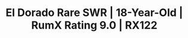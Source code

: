 ---
ai:
  cons:
  - Overly sweet for some palates
  - Short finish
  - High price point
  description: Introducing the magnificent El Dorado Rare Collection SWR - a remarkable
    limited edition rum from Guyana, distilled in 2000 and aged for 18 years in the
    renowned Skeldon distillery. This cask strength treasure, with an ABV of 58.3%,
    is a true gem for rum enthusiasts with only 4368 bottles produced. Experience
    enticing aromas of vanilla, coconut, caramelized notes, woody undertones, and
    raisin that will leave you yearning for a taste. On the palate, indulge in a symphony
    of delicious woody, caramel, chocolate, creamy, and roasted flavors that make
    this rum a true masterpiece. Delight in its harmonious balance and remarkable
    complexity, with lovely dark chocolate, fruity tones, and hints of dark fruits
    and banana. The El Dorado Rare Collection SWR is the epitome of an exquisite dessert
    in a glass, perfect for savoring on special occasions, or sharing with fellow
    connoisseurs. Its elegant and well-integrated finish, resonating with flavors
    of spices, wood, and a zest of orange, will have you reminiscing about its delectable
    taste long after the last drop. Don't miss this extraordinary opportunity to indulge
    in a truly exceptional rum that boasts unique tropical characteristics and unparalleled
    quality.
  pros:
  - Rich caramel, chocolate, and vanilla notes
  - Remarkable complexity and harmonious balance
  - Long, exquisite finish with spice, wood, and orange
  review_data:
    lastUpdate: 1705447603
    ratingCount: 176
    review: A symphony of chocolate, coffee, and caramel, El Dorado Rare Collection
      SWR mesmerizes with its rich, creamy, and balanced profile. Fruity notes dance
      amidst a backdrop of oaky spice, making this limited Guyanese gem a smooth,
      yet complex sip.
    review_short: Rich, balanced rum with complex chocolate, coffee, and fruity notes.
  tagline: 'Indulge in SWR: Exquisite, Rare, Decadent Masterpiece!'
basics_alcVol: 58,3%
basics_alcVol_is_cs: true
basics_alcVol_is_fp: false
basics_brand: El Dorado
basics_category: Column Still Rum
basics_country:
  categoryID: 18
  code: gy
  en: Guyana
  path: guyana
basics_description: "2000 &nbsp; 18yr &nbsp; 58,3% &nbsp; \u20AC\u20AC\u20AC\u20AC"
basics_distillery:
  name: Skeldon
  path: skeldon
basics_fullName: Skeldon El Dorado Rare Collection SWR 2000 18yr 58,3%
basics_independentBottler:
  name: ''
  path: ''
basics_isLimitedEdition: true
basics_limitedEditionBottles: 4368
basics_name: Rare Collection
basics_shortName: El Dorado Rare Collection SWR
basics_title: Skeldon
basics_vintage: 2000
bottle_volume: 70
charts: []
description: Discover El Dorado Rare Collection SWR, an 18yr limited Guyana rum with
  notes of vanilla, caramel & chocolate. Rated 9.0 by RumX users. Try it now!
eans:
- '8715151800721'
id_databaseRumID: 409D1BDB-235E-4225-BEB7-81EEADC4456F
image:
  height: 630
  path: https://www.rum-x.com/assets/share/409D1BDB-235E-4225-BEB7-81EEADC4456F.jpg
  width: 1200
img_slug: skeldon-el-dorado-rare-collection-swr
last_modified_at: '2024-04-19'
market_value: 255 EUR
permalink: /rums/122/skeldon-el-dorado-rare-collection-swr
price_range: "Above 250\u20AC"
prod_age_first: 0.0 years
prod_age_second: 0.0 years
prod_age_third: 0.0 years
prod_age_total: 18 years
prod_distillation: Column Still
prod_is_single_cask: false
prod_mark: SWR
prod_material: Molasses
prod_weighted_age: 0
ranking_score: 190
ratings:
  chartData:
  - - '5'
    - null
    - '#E03E2C'
  - - '15'
    - null
    - '#E03E2C'
  - - '25'
    - null
    - '#E03E2C'
  - - '35'
    - null
    - '#E03E2C'
  - - '45'
    - null
    - '#EFB500'
  - - '55'
    - null
    - '#EFB500'
  - - '65'
    - null
    - '#EFB500'
  - - '75'
    - 3
    - '#2AA14C'
  - - '85'
    - 106
    - '#2AA14C'
  - - '95'
    - 81
    - '#2AA14C'
  finishTagsFrequency:
  - - category: &id001
        bgColor: '621812'
        en: Woody
        fgColor: FFFFFF
      categoryID: '17'
      en: Woody
    - 1
  - - category:
        bgColor: c48c31
        en: Caramel
        fgColor: FFFFFF
      categoryID: '10'
      en: Caramel
    - 1
  - - category:
        bgColor: '621812'
        en: Chocolate
        fgColor: FFFFFF
      categoryID: '12'
      en: Chocolate
    - 1
  - - category:
        bgColor: '621812'
        en: Roasted
        fgColor: FFFFFF
      categoryID: '16'
      en: Roasted
    - 1
  - - category:
        bgColor: '621812'
        en: Coffee
        fgColor: FFFFFF
      categoryID: '13'
      en: Mocha
    - 1
  - - category:
        bgColor: c48c31
        en: Sweet
        fgColor: FFFFFF
      categoryID: '9'
      en: Burnt sugar
    - 1
  - - category:
        bgColor: '621812'
        en: Spices
        fgColor: FFFFFF
      categoryID: '15'
      en: Vanilla
    - 1
  - - category:
        bgColor: '621812'
        en: Leather
        fgColor: FFFFFF
      categoryID: '19'
      en: Leather
    - 1
  - - category: *id001
      categoryID: '17'
      en: Barrel
    - 1
  - - category:
        bgColor: c13852
        en: DriedFruit
        fgColor: FFFFFF
      categoryID: '1'
      en: Dried fruit
    - 1
  nosingTagsFrequency:
  - - category:
        bgColor: '621812'
        en: Spices
        fgColor: FFFFFF
      categoryID: '15'
      en: Vanilla
    - 1
  - - category: &id003
        bgColor: c13852
        en: TropicalFruit
        fgColor: FFFFFF
      categoryID: '2'
      en: Coconut
    - 1
  - - category:
        bgColor: '621812'
        en: Woody
        fgColor: FFFFFF
      categoryID: '17'
      en: Woody
    - 1
  - - category:
        bgColor: c48c31
        en: Caramel
        fgColor: FFFFFF
      categoryID: '10'
      en: Caramelized
    - 1
  - - category: &id002
        bgColor: c13852
        en: DriedFruit
        fgColor: FFFFFF
      categoryID: '1'
      en: Raisin
    - 1
  - - category: &id004
        bgColor: '621812'
        en: Chocolate
        fgColor: FFFFFF
      categoryID: '12'
      en: Dark chocolate
    - 1
  - - category: *id002
      categoryID: '1'
      en: Dried fruit
    - 1
  - - category: *id003
      categoryID: '2'
      en: Banana
    - 1
  - - category:
        bgColor: 3D77BD
        en: Tastes
        fgColor: FFFFFF
      categoryID: '6'
      en: Spice
    - 1
  - - category: *id004
      categoryID: '12'
      en: Milk chocolate
    - 1
  ratings:
  - 80
  - 88
  - 87
  - 86
  - 90
  - 90
  - 95
  - 90
  - 89
  - 92
  - 91
  - 90
  - 91
  - 92
  - 92
  - 94
  - 81
  - 88
  - 83
  - 89
  - 92
  - 90
  - 90
  - 88
  - 92
  - 88
  - 94
  - 91
  - 87
  - 90
  - 88
  - 92
  - 92
  - 95
  - 92
  - 89
  - 91
  - 94
  - 87
  - 92
  - 93
  - 86
  - 94
  - 92
  - 87
  - 85
  - 89
  - 93
  - 90
  - 92
  - 85
  - 80
  - 89
  - 91
  - 90
  - 93
  - 90
  - 87
  - 91
  - 92
  - 86
  - 89
  - 87
  - 88
  - 88
  - 91
  - 92
  - 86
  - 92
  - 90
  - 89
  - 90
  - 89
  - 90
  - 91
  - 90
  - 90
  - 93
  - 92
  - 92
  - 88
  - 90
  - 86
  - 90
  - 90
  - 88
  - 90
  - 90
  - 89
  - 100
  - 95
  - 95
  - 89
  - 89
  - 91
  - 85
  - 92
  - 93
  - 90
  - 92
  - 92
  - 89
  - 89
  - 90
  - 91
  - 87
  - 90
  - 93
  - 90
  - 90
  - 91
  - 93
  - 92
  - 88
  - 83
  - 89
  - 84
  - 80
  - 90
  - 85
  - 83
  - 89
  - 88
  - 91
  - 93
  - 89
  - 91
  - 87
  - 89
  - 92
  - 91
  - 90
  - 90
  - 89
  - 88
  - 95
  - 89
  - 84
  - 88
  - 88
  - 91
  - 94
  - 88
  - 89
  - 94
  - 91
  - 95
  - 89
  - 94
  - 95
  - 92
  - 87
  - 90
  - 91
  - 89
  - 89
  - 87
  - 95
  - 89
  - 92
  - 89
  - 92
  - 91
  - 90
  - 85
  - 91
  - 95
  - 90
  - 86
  - 94
  - 87
  - 90
  - 91
  - 93
  - 93
  - 90
  - 93
  - 90
  - 91
  - 93
  - 91
  - 93
  - 92
  - 87
  - 92
  - 88
  - 90
  - 91
  - 93
  - 90
  ratingsCount: 190
  ratingsMedian: 90
  tasteTagsFrequency:
  - - category:
        bgColor: '621812'
        en: Woody
        fgColor: FFFFFF
      categoryID: '17'
      en: Woody
    - 1
  - - category:
        bgColor: c48c31
        en: Caramel
        fgColor: FFFFFF
      categoryID: '10'
      en: Caramel
    - 1
  - - category:
        bgColor: '621812'
        en: Chocolate
        fgColor: FFFFFF
      categoryID: '12'
      en: Chocolate
    - 1
  - - category:
        bgColor: '621812'
        en: Roasted
        fgColor: FFFFFF
      categoryID: '16'
      en: Roasted
    - 1
  - - category:
        bgColor: '621812'
        en: Spices
        fgColor: FFFFFF
      categoryID: '15'
      en: Vanilla
    - 1
  - - category: &id005
        bgColor: 7d8386
        en: Mouthfeel
        fgColor: FFFFFF
      categoryID: '7'
      en: Creamy
    - 1
  - - category:
        bgColor: c13852
        en: DriedFruit
        fgColor: FFFFFF
      categoryID: '1'
      en: Dried fruit
    - 1
  - - category: *id005
      categoryID: '7'
      en: Delicious
    - 1
  - - category: *id005
      categoryID: '7'
      en: Complex
    - 1
  - - category:
        bgColor: '621812'
        en: Coffee
        fgColor: FFFFFF
      categoryID: '13'
      en: Coffee
    - 1
  text: Excellent
recommendations:
- CC6BF090-8C9B-437D-9BBE-6F1E6F08EC35
- 87B6BD73-9811-4FC7-86AE-08BEAFFFC5D7
- DA574938-7654-485E-A628-1B5F10B5ACF4
- 30757949-0EC7-44D8-9CEF-66FFD2BFE0BC
- B1D59334-8C1A-4751-8226-2C54744A7CA0
- BCAE4B49-A381-4425-82A7-ED2B889E7578
- AFF576A8-EE74-46BF-92D5-2B0418D2FF24
- BC6B9026-65EF-407D-B7A7-6F1FE8F78A5C
- c6f834f0-bcd3-11ed-b5b0-9179e52f620b
- b2e61560-b849-11ed-8e49-a5435ae13ba5
- B7AE2DBE-17D5-44BD-8BBE-2065F9084296
- C3C69F76-97F5-4EF1-B725-98418C552D57
- B5BD96B9-50D4-438C-B482-66F1EDCC8A0C
- E17D4BFD-D3B5-47FD-B921-DC7E6909A96D
- 21146E66-BB1A-4A26-9546-1E5EEC0ACD3A
- 37574be0-3751-11ed-b579-cf4fab136e3d
- 5172B7B4-822C-4C94-A0EF-214168A12D80
- FB953680-3B85-4C19-BA67-24FE6FD32AD3
- 8878eed0-514a-11ed-82c5-a9e103fd40da
- 18C8ABB6-9F7D-4672-8EBD-B3F18F50E26D
redirect_from:
- /rums/122
refs_blogs:
- name: Single Cask Rum
  url: https://singlecaskrum.com/2019/05/05/skeldon/
- name: Barrel Aged Thoughts
  url: https://barrel-aged-thoughts.blogspot.com/2019/02/new-rare-demeraras-albion-2004-skeldon.html
- name: Le Blog A Roger
  url: http://leblogaroger.eu/index.php/2019/02/21/albion-2004-skeldon-2000/
- name: "Pr\xE9f\xE9rence Rhum"
  url: https://preference-rhum.fr/diamond-uitvlugt-et-skeldon/
- name: In Spiritus Veritas
  url: https://in-spiritus-veritas.blogspot.com/2020/01/el-dorado-albion-2004-skeldon-2000.html
refs_dynamicLink: https://rumtastingnotes.page.link/reb6zbEZoopwYf6G8
refs_imageCopyrights:
- Rum Auctioneer
- Rum Auctioneer
refs_imagePreviewURLs:
- https://firebasestorage.googleapis.com/v0/b/rumtastingnotes.appspot.com/o/previews%2F409D1BDB-235E-4225-BEB7-81EEADC4456F_1558289257.jpg?alt=media&token=e1180fb4-b892-4d3c-808d-f123884a9826
- https://firebasestorage.googleapis.com/v0/b/rumtastingnotes.appspot.com/o/previews%2F409D1BDB-235E-4225-BEB7-81EEADC4456F_1558289267.jpg?alt=media&token=aa6fb7b7-9878-4e3b-bc44-87fcec2047e9
refs_imageURLs:
- /assets/images/rums/RX122/skeldon-el-dorado-rare-collection-swr-0.webp
- /assets/images/rums/RX122/skeldon-el-dorado-rare-collection-swr-1.webp
reviews:
- comment: "Simply excellent. Brings the Demerara-typical, unique in this form oak\
    \ vanilla note in perfection in glass. In addition, chocolate melt, hints of latte,\
    \ fine spices, caramel, a touch of dried fruit and allspice ... I am impressed\
    \ time and again by the aromatic force that this bottling conjures up in the glass.\
    \ That a completely tropically stored Guyana in the Skeldon Marque with such a\
    \ high-class profile remains available for so long at the issue price is in view\
    \ of the current demand m.E. not rationally explainable - but shall be fine with\
    \ me. An absolute price-performance tip, even at prices well beyond the 200\u20AC\
    ."
  date: '2023-08-24T20:42:20.423000+00:00'
  nosing_tags:
  - - category:
        bgColor: 875C42
        en: Woody
        fgColor: FFFFFF
      categoryID: '17'
      en: Barrel
    - 1
  - - category:
        bgColor: 875C42
        en: Coffee
        fgColor: FFFFFF
      categoryID: '13'
      en: Mocha
    - 1
  - - category:
        bgColor: 875C42
        en: Chocolate
        fgColor: FFFFFF
      categoryID: '12'
      en: Milk chocolate
    - 1
  - - category:
        bgColor: 875C42
        en: Spices
        fgColor: FFFFFF
      categoryID: '15'
      en: Vanilla
    - 1
  - - category:
        bgColor: 875C42
        en: Roasted
        fgColor: FFFFFF
      categoryID: '16'
      en: Toasted
    - 1
  - - category:
        bgColor: E52434
        en: TropicalFruit
        fgColor: FFFFFF
      categoryID: '2'
      en: Banana
    - 1
  - - category:
        bgColor: E52434
        en: DriedFruit
        fgColor: FFFFFF
      categoryID: '1'
      en: Dried apricot
    - 1
  profileImageURL: https://firebasestorage.googleapis.com/v0/b/rumtastingnotes.appspot.com/o/user_profile_images%2Fpreviews%2FKvU0AgksuZXGSM4x5En04Sh3OIr1_1694204595719.jpg?alt=media&token=be85087a-ac62-4ddf-b1bf-cc8ee35e865d
  rating: 91
  taste_tags:
  - - category:
        bgColor: 875C42
        en: Woody
        fgColor: FFFFFF
      categoryID: '17'
      en: Barrel
    - 1
  - - category:
        bgColor: 875C42
        en: Chocolate
        fgColor: FFFFFF
      categoryID: '12'
      en: Milk chocolate
    - 1
  - - category:
        bgColor: 875C42
        en: Coffee
        fgColor: FFFFFF
      categoryID: '13'
      en: Espresso
    - 1
  - - category:
        bgColor: 875C42
        en: Spices
        fgColor: FFFFFF
      categoryID: '15'
      en: Licorice
    - 1
  - - category:
        bgColor: A26B07
        en: Caramel
        fgColor: FFFFFF
      categoryID: '10'
      en: Caramel
    - 1
  - - category:
        bgColor: 875C42
        en: Spices
        fgColor: FFFFFF
      categoryID: '15'
      en: Baking spices
    - 1
  - - category:
        bgColor: 875C42
        en: Spices
        fgColor: FFFFFF
      categoryID: '15'
      en: Allspice
    - 1
  - - category:
        bgColor: E52434
        en: DriedFruit
        fgColor: FFFFFF
      categoryID: '1'
      en: Raisin
    - 1
  - - category:
        bgColor: 3D77BD
        en: Tastes
        fgColor: FFFFFF
      categoryID: '6'
      en: Spicy
    - 1
  - - category:
        bgColor: 875C42
        en: Spices
        fgColor: FFFFFF
      categoryID: '15'
      en: Vanilla
    - 1
  userID: KvU0AgksuZXGSM4x5En04Sh3OIr1
  userPostCount: 1509
  username: Jakob
- comment: A very good tropical aged Demerara. Pronounced influences from the barrel
    and raisins.
  date: '2023-04-24T18:31:44.920000+00:00'
  nosing_tags:
  - - category:
        bgColor: 3C636E
        en: Medicinal
        fgColor: FFFFFF
      categoryID: '5'
      en: Medicinal
    - 1
  - - category:
        bgColor: 875C42
        en: Coffee
        fgColor: FFFFFF
      categoryID: '13'
      en: Espresso
    - 1
  - - category:
        bgColor: 875C42
        en: Leather
        fgColor: FFFFFF
      categoryID: '19'
      en: Leather
    - 1
  - - category:
        bgColor: 875C42
        en: Spices
        fgColor: FFFFFF
      categoryID: '15'
      en: Licorice
    - 1
  - - category:
        bgColor: E52434
        en: Fruity
        fgColor: FFFFFF
      categoryID: '0'
      en: Sour cherry
    - 1
  - - category:
        bgColor: 677F34
        en: Vegetal
        fgColor: FFFFFF
      categoryID: '21'
      en: Herbal
    - 1
  profileImageURL: https://firebasestorage.googleapis.com/v0/b/rumtastingnotes.appspot.com/o/user_profile_images%2Fpreviews%2F5llM80KknFg54tD1XaSmVjDVrb83_1681822127524.jpg?alt=media&token=efebaa60-702c-4cc2-aa8a-a23669fb702f
  rating: 90
  taste_tags:
  - - category:
        bgColor: 875C42
        en: Leather
        fgColor: FFFFFF
      categoryID: '19'
      en: Leather
    - 1
  - - category:
        bgColor: 875C42
        en: Coffee
        fgColor: FFFFFF
      categoryID: '13'
      en: Espresso
    - 1
  - - category:
        bgColor: A26B07
        en: Sweet
        fgColor: FFFFFF
      categoryID: '9'
      en: Burnt sugar
    - 1
  - - category:
        bgColor: 3C636E
        en: Medicinal
        fgColor: FFFFFF
      categoryID: '5'
      en: Medicinal
    - 1
  userID: 5llM80KknFg54tD1XaSmVjDVrb83
  userPostCount: 290
  username: Joachim Guger
- comment: Excellent rum, but the price of 260 euros for me is not worth the purchase.
    Well balanced and represents all the characteristics that I love in a rum, unfortunately
    there are in my opinion many others competitive at half the price. Luckily I bought
    a sample.On the nose and palate woody and dark chocolate scents. Vanilla and caramel
    very weak and perfectly integrated.Finale below expectations.However a rum that
    I would never stop drinking.
  date: '2023-01-16T14:33:51.685000+00:00'
  nosing_tags:
  - - category:
        bgColor: 875C42
        en: Woody
        fgColor: FFFFFF
      categoryID: '17'
      en: Barrel
    - 1
  - - category:
        bgColor: A26B07
        en: Caramel
        fgColor: FFFFFF
      categoryID: '10'
      en: Caramel
    - 1
  - - category:
        bgColor: 875C42
        en: Spices
        fgColor: FFFFFF
      categoryID: '15'
      en: Vanilla
    - 1
  profileImageURL: https://firebasestorage.googleapis.com/v0/b/rumtastingnotes.appspot.com/o/user_profile_images%2Fpreviews%2FQqYeLAODfHZw4lWzA1vgY0bWaxw2_1642344361239.jpg?alt=media&token=2f001bfa-2d61-4acf-8762-6589d7a1b8a4
  rating: 89
  taste_tags:
  - - category:
        bgColor: 875C42
        en: Woody
        fgColor: FFFFFF
      categoryID: '17'
      en: Woody
    - 1
  - - category:
        bgColor: 875C42
        en: Chocolate
        fgColor: FFFFFF
      categoryID: '12'
      en: Chocolate
    - 1
  - - category:
        bgColor: 3D77BD
        en: Tastes
        fgColor: FFFFFF
      categoryID: '6'
      en: Bitter
    - 1
  userID: QqYeLAODfHZw4lWzA1vgY0bWaxw2
  userPostCount: 166
  username: "Mirko Frosini \U0001F1EE\U0001F1EA"
- comment: 'The brother of the Skeldon 2001 S.B.S. "The Nectar", but with many nuances.

    A very similar nose, with brown sugar and vanilla. More sweetness. Beautifully
    dark and lively on the palate, deep and elegant.

    A long, rich finish.

    The empty glass reveals more fruit and a slight smokiness. It''s like being in
    a private English club with old varnished wood, a fireplace and cracked leather
    armchairs.

    Incredible that this rum is still available...'
  date: '2023-08-25T05:47:57.970000+00:00'
  image: https://firebasestorage.googleapis.com/v0/b/rumtastingnotes.appspot.com/o/tastings%2Fimages%2F409D1BDB-235E-4225-BEB7-81EEADC4456F_1676659624324.jpg?alt=media&token=fe713908-c61c-4f63-a106-b8c8fb099467
  imagePreview: https://firebasestorage.googleapis.com/v0/b/rumtastingnotes.appspot.com/o/tastings%2Fpreviews%2F409D1BDB-235E-4225-BEB7-81EEADC4456F_1676659624324.jpg?alt=media&token=a446b08a-2645-4c5b-992a-9b43307dd7ad
  nosing_tags:
  - - category:
        bgColor: 875C42
        en: Spices
        fgColor: FFFFFF
      categoryID: '15'
      en: Vanilla
    - 1
  - - category:
        bgColor: 875C42
        en: Woody
        fgColor: FFFFFF
      categoryID: '17'
      en: Woody
    - 1
  - - category:
        bgColor: A26B07
        en: Caramel
        fgColor: FFFFFF
      categoryID: '10'
      en: Caramelized
    - 1
  - - category:
        bgColor: 3D77BD
        en: Tastes
        fgColor: FFFFFF
      categoryID: '6'
      en: Spice
    - 1
  - - category:
        bgColor: 875C42
        en: Nutty
        fgColor: FFFFFF
      categoryID: '18'
      en: Nutty
    - 1
  - - category:
        bgColor: 875C42
        en: Leather
        fgColor: FFFFFF
      categoryID: '19'
      en: Leather
    - 1
  - - category:
        bgColor: E52434
        en: DriedFruit
        fgColor: FFFFFF
      categoryID: '1'
      en: Dried fruit
    - 1
  - - category:
        bgColor: E52434
        en: TropicalFruit
        fgColor: FFFFFF
      categoryID: '2'
      en: Banana
    - 1
  - - category:
        bgColor: A26B07
        en: Sweet
        fgColor: FFFFFF
      categoryID: '9'
      en: Brown sugar
    - 1
  profileImageURL: https://firebasestorage.googleapis.com/v0/b/rumtastingnotes.appspot.com/o/user_profile_images%2Fpreviews%2Ft1CuEZNxsSgHBE1yZuoZX9tuXf82_1694213792654.jpg?alt=media&token=05068b68-9c67-4a2d-aa7b-80cdf3bdf1d2
  rating: 94
  taste_tags:
  - - category:
        bgColor: 017DA2
        en: Mouthfeel
        fgColor: FFFFFF
      categoryID: '7'
      en: Delicious
    - 1
  - - category:
        bgColor: 3D77BD
        en: Tastes
        fgColor: FFFFFF
      categoryID: '6'
      en: Sweet
    - 1
  - - category:
        bgColor: 017DA2
        en: Mouthfeel
        fgColor: FFFFFF
      categoryID: '7'
      en: Complex
    - 1
  - - category:
        bgColor: 875C42
        en: Spices
        fgColor: FFFFFF
      categoryID: '15'
      en: Vanilla
    - 1
  - - category:
        bgColor: 875C42
        en: Woody
        fgColor: FFFFFF
      categoryID: '17'
      en: Woody
    - 1
  - - category:
        bgColor: A26B07
        en: Caramel
        fgColor: FFFFFF
      categoryID: '10'
      en: Caramel
    - 1
  - - category:
        bgColor: 017DA2
        en: Mouthfeel
        fgColor: FFFFFF
      categoryID: '7'
      en: Elegant
    - 1
  - - category:
        bgColor: 017DA2
        en: Mouthfeel
        fgColor: FFFFFF
      categoryID: '7'
      en: FullBodied
    - 1
  userID: t1CuEZNxsSgHBE1yZuoZX9tuXf82
  userPostCount: 261
  username: 'cigares '
- comment: Full load of chocolate ahead with toasty flavors, plus all sorts of fruit
    and caramel. Smells bombastically delicious. In the mouth, the nose continues
    with chocolate and mocha strongly dominating, paired with dry leather. Dark notes
    and citrus linger. This is exactly my taste and the best rum I've had in the glass.
    Therefore, the high score and now yet also a bottle on my shelf :-)
  date: '2023-06-02T19:49:58.793000+00:00'
  image: https://firebasestorage.googleapis.com/v0/b/rumtastingnotes.appspot.com/o/tastings%2Fimages%2F409D1BDB-235E-4225-BEB7-81EEADC4456F_1677270172023.jpg?alt=media&token=638aa5f2-c9fe-4861-b978-3802474e6817
  imagePreview: https://firebasestorage.googleapis.com/v0/b/rumtastingnotes.appspot.com/o/tastings%2Fpreviews%2F409D1BDB-235E-4225-BEB7-81EEADC4456F_1677270172023.jpg?alt=media&token=438ec9f2-6eb4-4642-a31a-45b7366342be
  nosing_tags:
  - - category:
        bgColor: 875C42
        en: Woody
        fgColor: FFFFFF
      categoryID: '17'
      en: Woody
    - 1
  - - category:
        bgColor: 875C42
        en: Chocolate
        fgColor: FFFFFF
      categoryID: '12'
      en: Cocoa
    - 1
  - - category:
        bgColor: 875C42
        en: Coffee
        fgColor: FFFFFF
      categoryID: '13'
      en: Coffee
    - 1
  - - category:
        bgColor: 875C42
        en: Roasted
        fgColor: FFFFFF
      categoryID: '16'
      en: Roasted
    - 1
  - - category:
        bgColor: 875C42
        en: Chocolate
        fgColor: FFFFFF
      categoryID: '12'
      en: Milk chocolate
    - 1
  - - category:
        bgColor: 875C42
        en: Chocolate
        fgColor: FFFFFF
      categoryID: '12'
      en: Dark chocolate
    - 1
  - - category:
        bgColor: E52434
        en: TropicalFruit
        fgColor: FFFFFF
      categoryID: '2'
      en: Banana
    - 1
  - - category:
        bgColor: A26B07
        en: Caramel
        fgColor: FFFFFF
      categoryID: '10'
      en: Caramelized
    - 1
  - - category:
        bgColor: A26B07
        en: Caramel
        fgColor: FFFFFF
      categoryID: '10'
      en: Caramel
    - 1
  - - category:
        bgColor: E52434
        en: DriedFruit
        fgColor: FFFFFF
      categoryID: '1'
      en: Dried fruit
    - 1
  - - category:
        bgColor: E52434
        en: DriedFruit
        fgColor: FFFFFF
      categoryID: '1'
      en: Raisin
    - 1
  - - category:
        bgColor: 875C42
        en: Spices
        fgColor: FFFFFF
      categoryID: '15'
      en: Vanilla
    - 1
  - - category:
        bgColor: 875C42
        en: Nutty
        fgColor: FFFFFF
      categoryID: '18'
      en: Nutty
    - 1
  - - category:
        bgColor: E52434
        en: TropicalFruit
        fgColor: FFFFFF
      categoryID: '2'
      en: Coconut
    - 1
  profileImageURL: https://firebasestorage.googleapis.com/v0/b/rumtastingnotes.appspot.com/o/user_profile_images%2Fpreviews%2FQlkwqaSnJ5ZaPmMGxsaqIBvkK213_1649434843501.jpg?alt=media&token=cf8f3a03-8266-4052-ae5e-aa135a33d25f
  rating: 95
  taste_tags:
  - - category:
        bgColor: 875C42
        en: Woody
        fgColor: FFFFFF
      categoryID: '17'
      en: Woody
    - 1
  - - category:
        bgColor: 875C42
        en: Roasted
        fgColor: FFFFFF
      categoryID: '16'
      en: Roasted
    - 1
  - - category:
        bgColor: A26B07
        en: Caramel
        fgColor: FFFFFF
      categoryID: '10'
      en: Caramel
    - 1
  - - category:
        bgColor: 875C42
        en: Chocolate
        fgColor: FFFFFF
      categoryID: '12'
      en: Chocolate
    - 1
  - - category:
        bgColor: 875C42
        en: Coffee
        fgColor: FFFFFF
      categoryID: '13'
      en: Mocha
    - 1
  - - category:
        bgColor: 875C42
        en: Coffee
        fgColor: FFFFFF
      categoryID: '13'
      en: Coffee
    - 1
  - - category:
        bgColor: 875C42
        en: Chocolate
        fgColor: FFFFFF
      categoryID: '12'
      en: Cocoa
    - 1
  - - category:
        bgColor: 875C42
        en: Nutty
        fgColor: FFFFFF
      categoryID: '18'
      en: Nutty
    - 1
  - - category:
        bgColor: E52434
        en: DriedFruit
        fgColor: FFFFFF
      categoryID: '1'
      en: Dried fruit
    - 1
  - - category:
        bgColor: 017DA2
        en: Mouthfeel
        fgColor: FFFFFF
      categoryID: '7'
      en: Complex
    - 1
  - - category:
        bgColor: 017DA2
        en: Mouthfeel
        fgColor: FFFFFF
      categoryID: '7'
      en: Creamy
    - 1
  - - category:
        bgColor: 017DA2
        en: Mouthfeel
        fgColor: FFFFFF
      categoryID: '7'
      en: Delicious
    - 1
  - - category:
        bgColor: 017DA2
        en: Mouthfeel
        fgColor: FFFFFF
      categoryID: '7'
      en: Round
    - 1
  - - category:
        bgColor: 017DA2
        en: Mouthfeel
        fgColor: FFFFFF
      categoryID: '7'
      en: Astringent
    - 1
  - - category:
        bgColor: 017DA2
        en: Mouthfeel
        fgColor: FFFFFF
      categoryID: '7'
      en: Dry
    - 1
  - - category:
        bgColor: 017DA2
        en: Mouthfeel
        fgColor: FFFFFF
      categoryID: '7'
      en: Oily
    - 1
  userID: QlkwqaSnJ5ZaPmMGxsaqIBvkK213
  userPostCount: 288
  username: 'Tim '
- comment: "Demerara in all its splendor, an exceptional rum \U0001F924"
  date: '2023-06-16T19:59:34.844000+00:00'
  image: https://firebasestorage.googleapis.com/v0/b/rumtastingnotes.appspot.com/o/tastings%2Fimages%2F409D1BDB-235E-4225-BEB7-81EEADC4456F_1686945122274.jpg?alt=media&token=66655c6b-56d4-4338-ba5b-214a95179dd6
  imagePreview: https://firebasestorage.googleapis.com/v0/b/rumtastingnotes.appspot.com/o/tastings%2Fpreviews%2F409D1BDB-235E-4225-BEB7-81EEADC4456F_1686945122274.jpg?alt=media&token=7675f7c1-c263-4064-bba8-25e4f2868808
  nosing_tags:
  - - category:
        bgColor: 875C42
        en: Spices
        fgColor: FFFFFF
      categoryID: '15'
      en: Vanilla
    - 1
  - - category:
        bgColor: E52434
        en: TropicalFruit
        fgColor: FFFFFF
      categoryID: '2'
      en: Coconut
    - 1
  - - category:
        bgColor: A26B07
        en: Caramel
        fgColor: FFFFFF
      categoryID: '10'
      en: Caramelized
    - 1
  - - category:
        bgColor: 875C42
        en: Woody
        fgColor: FFFFFF
      categoryID: '17'
      en: Woody
    - 1
  - - category:
        bgColor: E52434
        en: DriedFruit
        fgColor: FFFFFF
      categoryID: '1'
      en: Dried fruit
    - 1
  - - category:
        bgColor: 875C42
        en: Coffee
        fgColor: FFFFFF
      categoryID: '13'
      en: Coffee
    - 1
  - - category:
        bgColor: E52434
        en: Fruity
        fgColor: FFFFFF
      categoryID: '0'
      en: Unknown
    - 1
  - - category:
        bgColor: E52434
        en: DriedFruit
        fgColor: FFFFFF
      categoryID: '1'
      en: Dried apricot
    - 1
  - - category:
        bgColor: 875C42
        en: Chocolate
        fgColor: FFFFFF
      categoryID: '12'
      en: Milk chocolate
    - 1
  - - category:
        bgColor: 875C42
        en: Chocolate
        fgColor: FFFFFF
      categoryID: '12'
      en: Cocoa
    - 1
  - - category:
        bgColor: E52434
        en: DriedFruit
        fgColor: FFFFFF
      categoryID: '1'
      en: Raisin
    - 1
  - - category:
        bgColor: 875C42
        en: Chocolate
        fgColor: FFFFFF
      categoryID: '12'
      en: Dark chocolate
    - 1
  - - category:
        bgColor: 3D77BD
        en: Tastes
        fgColor: FFFFFF
      categoryID: '6'
      en: Spice
    - 1
  profileImageURL: https://firebasestorage.googleapis.com/v0/b/rumtastingnotes.appspot.com/o/user_profile_images%2Fpreviews%2FwPLf6ve10HVx5N1TMLuuPcOsUR92_1677788552406.jpg?alt=media&token=7d1d38b6-4437-40e2-a862-5b9624f260a6
  rating: 94
  taste_tags:
  - - category:
        bgColor: A26B07
        en: Caramel
        fgColor: FFFFFF
      categoryID: '10'
      en: Caramel
    - 1
  - - category:
        bgColor: 875C42
        en: Woody
        fgColor: FFFFFF
      categoryID: '17'
      en: Woody
    - 1
  - - category:
        bgColor: 875C42
        en: Roasted
        fgColor: FFFFFF
      categoryID: '16'
      en: Roasted
    - 1
  - - category:
        bgColor: 875C42
        en: Chocolate
        fgColor: FFFFFF
      categoryID: '12'
      en: Chocolate
    - 1
  - - category:
        bgColor: E52434
        en: DriedFruit
        fgColor: FFFFFF
      categoryID: '1'
      en: Dried fruit
    - 1
  - - category:
        bgColor: 875C42
        en: Spices
        fgColor: FFFFFF
      categoryID: '15'
      en: Vanilla
    - 1
  - - category:
        bgColor: 875C42
        en: Chocolate
        fgColor: FFFFFF
      categoryID: '12'
      en: Cocoa
    - 1
  - - category:
        bgColor: 3D77BD
        en: Tastes
        fgColor: FFFFFF
      categoryID: '6'
      en: Sweet
    - 1
  - - category:
        bgColor: 017DA2
        en: Mouthfeel
        fgColor: FFFFFF
      categoryID: '7'
      en: Complex
    - 1
  - - category:
        bgColor: 875C42
        en: Coffee
        fgColor: FFFFFF
      categoryID: '13'
      en: Coffee
    - 1
  - - category:
        bgColor: 875C42
        en: Nutty
        fgColor: FFFFFF
      categoryID: '18'
      en: Nutty
    - 1
  - - category:
        bgColor: 017DA2
        en: Mouthfeel
        fgColor: FFFFFF
      categoryID: '7'
      en: Delicious
    - 1
  - - category:
        bgColor: E52434
        en: TropicalFruit
        fgColor: FFFFFF
      categoryID: '2'
      en: Coconut
    - 1
  - - category:
        bgColor: E52434
        en: Fruity
        fgColor: FFFFFF
      categoryID: '0'
      en: Unknown
    - 1
  - - category:
        bgColor: 017DA2
        en: Mouthfeel
        fgColor: FFFFFF
      categoryID: '7'
      en: Creamy
    - 1
  - - category:
        bgColor: 017DA2
        en: Mouthfeel
        fgColor: FFFFFF
      categoryID: '7'
      en: Round
    - 1
  userID: wPLf6ve10HVx5N1TMLuuPcOsUR92
  userPostCount: 116
  username: "Cl\xE9ment Boetto\U0001F924\U0001F1EB\U0001F1F7"
- comment: wonderful bottling that is always fun.
  date: '2023-07-14T15:18:07.325000+00:00'
  image: https://firebasestorage.googleapis.com/v0/b/rumtastingnotes.appspot.com/o/tastings%2Fimages%2F409D1BDB-235E-4225-BEB7-81EEADC4456F_1689347849018.jpg?alt=media&token=18e65d5c-4418-4da3-a915-2a5cff9cc856
  imagePreview: https://firebasestorage.googleapis.com/v0/b/rumtastingnotes.appspot.com/o/tastings%2Fpreviews%2F409D1BDB-235E-4225-BEB7-81EEADC4456F_1689347849018.jpg?alt=media&token=716b4674-3d0e-4178-98d8-e15a5d044e72
  nosing_tags:
  - - category:
        bgColor: 875C42
        en: Spices
        fgColor: FFFFFF
      categoryID: '15'
      en: Vanilla
    - 1
  - - category:
        bgColor: E52434
        en: TropicalFruit
        fgColor: FFFFFF
      categoryID: '2'
      en: Coconut
    - 1
  - - category:
        bgColor: 875C42
        en: Chocolate
        fgColor: FFFFFF
      categoryID: '12'
      en: Cocoa
    - 1
  - - category:
        bgColor: 875C42
        en: Nutty
        fgColor: FFFFFF
      categoryID: '18'
      en: Nutty
    - 1
  - - category:
        bgColor: E52434
        en: DriedFruit
        fgColor: FFFFFF
      categoryID: '1'
      en: Dried apricot
    - 1
  - - category:
        bgColor: E52434
        en: TropicalFruit
        fgColor: FFFFFF
      categoryID: '2'
      en: Banana
    - 1
  profileImageURL: https://firebasestorage.googleapis.com/v0/b/rumtastingnotes.appspot.com/o/user_profile_images%2Fpreviews%2FC4jzyTB39KcHjIDWglvmy1uHYre2_1692953567940.jpg?alt=media&token=cbbb9e61-84e6-4cb2-bba5-901cc237954f
  rating: 91
  taste_tags:
  - - category:
        bgColor: A26B07
        en: Caramel
        fgColor: FFFFFF
      categoryID: '10'
      en: Caramel
    - 1
  - - category:
        bgColor: 875C42
        en: Woody
        fgColor: FFFFFF
      categoryID: '17'
      en: Woody
    - 1
  - - category:
        bgColor: E52434
        en: DriedFruit
        fgColor: FFFFFF
      categoryID: '1'
      en: Dried fruit
    - 1
  - - category:
        bgColor: 875C42
        en: Chocolate
        fgColor: FFFFFF
      categoryID: '12'
      en: Chocolate
    - 1
  - - category:
        bgColor: 875C42
        en: Spices
        fgColor: FFFFFF
      categoryID: '15'
      en: Vanilla
    - 1
  - - category:
        bgColor: 875C42
        en: Nutty
        fgColor: FFFFFF
      categoryID: '18'
      en: Nutty
    - 1
  userID: C4jzyTB39KcHjIDWglvmy1uHYre2
  userPostCount: 530
  username: Mirco
- comment: More open and fruity with less heavy dark notes compared to continental
    aged 2001 batch.
  date: '2021-10-18T22:24:00.272588+00:00'
  nosing_tags:
  - - category:
        bgColor: E52434
        en: DriedFruit
        fgColor: FFFFFF
      categoryID: '1'
      en: Dried apricot
    - 1
  - - category:
        bgColor: E52434
        en: Fruity
        fgColor: FFFFFF
      categoryID: '0'
      en: Plum
    - 1
  - - category:
        bgColor: 875C42
        en: Woody
        fgColor: FFFFFF
      categoryID: '17'
      en: Barrel
    - 1
  - - category:
        bgColor: E52434
        en: DriedFruit
        fgColor: FFFFFF
      categoryID: '1'
      en: Prunes
    - 1
  - - category:
        bgColor: E52434
        en: Fruity
        fgColor: FFFFFF
      categoryID: '0'
      en: Dates
    - 1
  - - category:
        bgColor: 3C636E
        en: Medicinal
        fgColor: FFFFFF
      categoryID: '5'
      en: Glue
    - 1
  - - category:
        bgColor: 875C42
        en: Woody
        fgColor: FFFFFF
      categoryID: '17'
      en: Oak
    - 1
  - - category:
        bgColor: E52434
        en: TropicalFruit
        fgColor: FFFFFF
      categoryID: '2'
      en: Coconut
    - 1
  - - category:
        bgColor: A26B07
        en: Caramel
        fgColor: FFFFFF
      categoryID: '10'
      en: Caramel
    - 1
  - - category:
        bgColor: 3D77BD
        en: Tastes
        fgColor: FFFFFF
      categoryID: '6'
      en: Salty
    - 1
  - - category:
        bgColor: E52434
        en: DriedFruit
        fgColor: FFFFFF
      categoryID: '1'
      en: Raisin
    - 1
  - - category:
        bgColor: 875C42
        en: Chocolate
        fgColor: FFFFFF
      categoryID: '12'
      en: Cocoa
    - 1
  - - category:
        bgColor: 875C42
        en: Chocolate
        fgColor: FFFFFF
      categoryID: '12'
      en: Fudge
    - 1
  - - category:
        bgColor: 875C42
        en: Spices
        fgColor: FFFFFF
      categoryID: '15'
      en: Vanilla
    - 1
  - - category:
        bgColor: E52434
        en: TropicalFruit
        fgColor: FFFFFF
      categoryID: '2'
      en: Tropical fruit
    - 1
  profileImageURL: https://firebasestorage.googleapis.com/v0/b/rumtastingnotes.appspot.com/o/user_profile_images%2Fpreviews%2FHSNnsoGqK6NuePvEPANBp2KOV6j1_1694204308599.jpg?alt=media&token=54905f89-2077-45d7-bbe2-132eb09e7d6d
  rating: 92
  taste_tags:
  - - category:
        bgColor: A26B07
        en: Caramel
        fgColor: FFFFFF
      categoryID: '10'
      en: Caramel
    - 1
  - - category:
        bgColor: E52434
        en: DriedFruit
        fgColor: FFFFFF
      categoryID: '1'
      en: Raisin
    - 1
  - - category:
        bgColor: 3D77BD
        en: Tastes
        fgColor: FFFFFF
      categoryID: '6'
      en: Spicy
    - 1
  - - category:
        bgColor: 875C42
        en: Roasted
        fgColor: FFFFFF
      categoryID: '16'
      en: Roasted
    - 1
  - - category:
        bgColor: 875C42
        en: Chocolate
        fgColor: FFFFFF
      categoryID: '12'
      en: Milk chocolate
    - 1
  - - category:
        bgColor: 875C42
        en: Chocolate
        fgColor: FFFFFF
      categoryID: '12'
      en: Cocoa
    - 1
  - - category:
        bgColor: 017DA2
        en: Mouthfeel
        fgColor: FFFFFF
      categoryID: '7'
      en: FullBodied
    - 1
  - - category:
        bgColor: 875C42
        en: Woody
        fgColor: FFFFFF
      categoryID: '17'
      en: Oak
    - 1
  - - category:
        bgColor: 875C42
        en: Spices
        fgColor: FFFFFF
      categoryID: '15'
      en: Baking spices
    - 1
  - - category:
        bgColor: E52434
        en: DriedFruit
        fgColor: FFFFFF
      categoryID: '1'
      en: Dried fruit
    - 1
  - - category:
        bgColor: 017DA2
        en: Mouthfeel
        fgColor: FFFFFF
      categoryID: '7'
      en: Creamy
    - 1
  - - category:
        bgColor: 875C42
        en: Spices
        fgColor: FFFFFF
      categoryID: '15'
      en: Vanilla
    - 1
  - - category:
        bgColor: 875C42
        en: Spices
        fgColor: FFFFFF
      categoryID: '15'
      en: Cinnamon
    - 1
  userID: HSNnsoGqK6NuePvEPANBp2KOV6j1
  userPostCount: 702
  username: Dom M
- comment: Quite a similar profile to its brother Albion 2004. An amazing rum !
  date: '2023-04-22T22:23:33.556000+00:00'
  image: https://firebasestorage.googleapis.com/v0/b/rumtastingnotes.appspot.com/o/tastings%2Fimages%2F409D1BDB-235E-4225-BEB7-81EEADC4456F_1670707749707.jpg?alt=media&token=9fff09bb-8d6c-42e4-9de5-d928e2b6e858
  imagePreview: https://firebasestorage.googleapis.com/v0/b/rumtastingnotes.appspot.com/o/tastings%2Fpreviews%2F409D1BDB-235E-4225-BEB7-81EEADC4456F_1670707749707.jpg?alt=media&token=db785107-10ed-4feb-ae62-edb3b2228f73
  nosing_tags:
  - - category:
        bgColor: 875C42
        en: Woody
        fgColor: FFFFFF
      categoryID: '17'
      en: Woody
    - 1
  - - category:
        bgColor: 3C636E
        en: Medicinal
        fgColor: FFFFFF
      categoryID: '5'
      en: Varnish
    - 1
  - - category:
        bgColor: A26B07
        en: Caramel
        fgColor: FFFFFF
      categoryID: '10'
      en: Butterscotch
    - 1
  - - category:
        bgColor: 3D77BD
        en: Tastes
        fgColor: FFFFFF
      categoryID: '6'
      en: Salty
    - 1
  - - category:
        bgColor: E52434
        en: TropicalFruit
        fgColor: FFFFFF
      categoryID: '2'
      en: Coconut
    - 1
  - - category:
        bgColor: 875C42
        en: Coffee
        fgColor: FFFFFF
      categoryID: '13'
      en: Coffee
    - 1
  - - category:
        bgColor: 875C42
        en: Nutty
        fgColor: FFFFFF
      categoryID: '18'
      en: Nutty
    - 1
  - - category:
        bgColor: 875C42
        en: Chocolate
        fgColor: FFFFFF
      categoryID: '12'
      en: Chocolate
    - 1
  - - category:
        bgColor: 875C42
        en: Spices
        fgColor: FFFFFF
      categoryID: '15'
      en: Licorice
    - 1
  - - category:
        bgColor: 875C42
        en: Spices
        fgColor: FFFFFF
      categoryID: '15'
      en: Vanilla
    - 1
  - - category:
        bgColor: E52434
        en: Fruity
        fgColor: FFFFFF
      categoryID: '0'
      en: Cherry
    - 1
  - - category:
        bgColor: 017DA2
        en: Mouthfeel
        fgColor: FFFFFF
      categoryID: '7'
      en: Elegant
    - 1
  - - category:
        bgColor: 017DA2
        en: Mouthfeel
        fgColor: FFFFFF
      categoryID: '7'
      en: Balanced
    - 1
  - - category:
        bgColor: 017DA2
        en: Mouthfeel
        fgColor: FFFFFF
      categoryID: '7'
      en: Delicious
    - 1
  - - category:
        bgColor: 017DA2
        en: Mouthfeel
        fgColor: FFFFFF
      categoryID: '7'
      en: Round
    - 1
  profileImageURL: https://firebasestorage.googleapis.com/v0/b/rumtastingnotes.appspot.com/o/user_profile_images%2Fpreviews%2F2a4EHWhblhMIQZeYedMjxmisVlN2_1661526848018.jpg?alt=media&token=76a2a85b-dcaf-4b76-ae69-e50383d1f982
  rating: 90
  taste_tags:
  - - category:
        bgColor: 875C42
        en: Leather
        fgColor: FFFFFF
      categoryID: '19'
      en: Leather
    - 1
  - - category:
        bgColor: 3C636E
        en: Medicinal
        fgColor: FFFFFF
      categoryID: '5'
      en: Metallic
    - 1
  - - category:
        bgColor: 875C42
        en: Chocolate
        fgColor: FFFFFF
      categoryID: '12'
      en: Chocolate
    - 1
  - - category:
        bgColor: A26B07
        en: Caramel
        fgColor: FFFFFF
      categoryID: '10'
      en: Butterscotch
    - 1
  - - category:
        bgColor: 3D77BD
        en: Tastes
        fgColor: FFFFFF
      categoryID: '6'
      en: Salty
    - 1
  - - category:
        bgColor: E52434
        en: TropicalFruit
        fgColor: FFFFFF
      categoryID: '2'
      en: Coconut
    - 1
  - - category:
        bgColor: 875C42
        en: Spices
        fgColor: FFFFFF
      categoryID: '15'
      en: Vanilla
    - 1
  - - category:
        bgColor: E52434
        en: Fruity
        fgColor: FFFFFF
      categoryID: '0'
      en: Apricot
    - 1
  - - category:
        bgColor: E52434
        en: Fruity
        fgColor: FFFFFF
      categoryID: '0'
      en: Peaches
    - 1
  - - category:
        bgColor: 3C636E
        en: Medicinal
        fgColor: FFFFFF
      categoryID: '5'
      en: Chemical
    - 1
  - - category:
        bgColor: 017DA2
        en: Mouthfeel
        fgColor: FFFFFF
      categoryID: '7'
      en: Round
    - 1
  - - category:
        bgColor: 017DA2
        en: Mouthfeel
        fgColor: FFFFFF
      categoryID: '7'
      en: Balanced
    - 1
  - - category:
        bgColor: 017DA2
        en: Mouthfeel
        fgColor: FFFFFF
      categoryID: '7'
      en: Funky
    - 1
  - - category:
        bgColor: 017DA2
        en: Mouthfeel
        fgColor: FFFFFF
      categoryID: '7'
      en: Delicious
    - 1
  - - category:
        bgColor: 017DA2
        en: Mouthfeel
        fgColor: FFFFFF
      categoryID: '7'
      en: Thick
    - 1
  userID: 2a4EHWhblhMIQZeYedMjxmisVlN2
  userPostCount: 112
  username: Maxence
- comment: "wow\U0001F924. a mixture of banana split and rum grape nut chocolate both\
    \ on the nose and taste. very very awesome! a bit like baked honey banana with\
    \ dark chocolate grated over it and a bar of rum grape nut with orange zest and\
    \ toasted barrel. in the finish then discreet mocha coffee notes, dried apricot,\
    \ date, salted pecan, as well as beautiful roasted flavors and tannins. extremely\
    \ tasty and balanced!compared to albion and Diamond cbh, however, it is almost\
    \ a little too uncomplex for me. Nevertheless, an absolutely fantastic rum at\
    \ an incredibly fair price!"
  date: '2022-09-24T21:22:55.384000+00:00'
  nosing_tags:
  - - category:
        bgColor: E52434
        en: TropicalFruit
        fgColor: FFFFFF
      categoryID: '2'
      en: Coconut
    - 1
  - - category:
        bgColor: 875C42
        en: Chocolate
        fgColor: FFFFFF
      categoryID: '12'
      en: Milk chocolate
    - 1
  - - category:
        bgColor: E52434
        en: TropicalFruit
        fgColor: FFFFFF
      categoryID: '2'
      en: Banana
    - 1
  - - category:
        bgColor: A26B07
        en: Caramel
        fgColor: FFFFFF
      categoryID: '10'
      en: Caramelized
    - 1
  - - category:
        bgColor: A26B07
        en: Sweet
        fgColor: FFFFFF
      categoryID: '9'
      en: Honey
    - 1
  - - category:
        bgColor: 875C42
        en: Chocolate
        fgColor: FFFFFF
      categoryID: '12'
      en: Cocoa
    - 1
  - - category:
        bgColor: 3D77BD
        en: Tastes
        fgColor: FFFFFF
      categoryID: '6'
      en: Spice
    - 1
  - - category:
        bgColor: 3D77BD
        en: Tastes
        fgColor: FFFFFF
      categoryID: '6'
      en: Spicy
    - 1
  - - category:
        bgColor: 875C42
        en: Spices
        fgColor: FFFFFF
      categoryID: '15'
      en: Vanilla
    - 1
  - - category:
        bgColor: E52434
        en: DriedFruit
        fgColor: FFFFFF
      categoryID: '1'
      en: Dried apricot
    - 1
  - - category:
        bgColor: E52434
        en: DriedFruit
        fgColor: FFFFFF
      categoryID: '1'
      en: Raisin
    - 1
  - - category:
        bgColor: E52434
        en: Citrus
        fgColor: FFFFFF
      categoryID: '3'
      en: Orange
    - 1
  - - category:
        bgColor: 017DA2
        en: Mouthfeel
        fgColor: FFFFFF
      categoryID: '7'
      en: Intense
    - 1
  - - category:
        bgColor: E52434
        en: Fruity
        fgColor: FFFFFF
      categoryID: '0'
      en: Grapes
    - 1
  profileImageURL: https://firebasestorage.googleapis.com/v0/b/rumtastingnotes.appspot.com/o/user_profile_images%2Fpreviews%2FPAHsdN3XXuV84Um1rf4geN1cVIv1_1678594618157.jpg?alt=media&token=bce47910-d044-4f3b-bba8-89b6fab48a5d
  rating: 90
  taste_tags:
  - - category:
        bgColor: 017DA2
        en: Mouthfeel
        fgColor: FFFFFF
      categoryID: '7'
      en: Creamy
    - 1
  - - category:
        bgColor: 875C42
        en: Chocolate
        fgColor: FFFFFF
      categoryID: '12'
      en: Chocolate
    - 1
  - - category:
        bgColor: A26B07
        en: Caramel
        fgColor: FFFFFF
      categoryID: '10'
      en: Caramel
    - 1
  - - category:
        bgColor: 875C42
        en: Chocolate
        fgColor: FFFFFF
      categoryID: '12'
      en: Fudge
    - 1
  - - category:
        bgColor: 3D77BD
        en: Tastes
        fgColor: FFFFFF
      categoryID: '6'
      en: Sweet
    - 1
  - - category:
        bgColor: 017DA2
        en: Mouthfeel
        fgColor: FFFFFF
      categoryID: '7'
      en: Delicious
    - 1
  - - category:
        bgColor: 875C42
        en: Nutty
        fgColor: FFFFFF
      categoryID: '18'
      en: Nutty
    - 1
  - - category:
        bgColor: E52434
        en: Fruity
        fgColor: FFFFFF
      categoryID: '0'
      en: Grapes
    - 1
  - - category:
        bgColor: 875C42
        en: Woody
        fgColor: FFFFFF
      categoryID: '17'
      en: Woody
    - 1
  - - category:
        bgColor: 875C42
        en: Chocolate
        fgColor: FFFFFF
      categoryID: '12'
      en: Cocoa
    - 1
  - - category:
        bgColor: 875C42
        en: Roasted
        fgColor: FFFFFF
      categoryID: '16'
      en: Roasted
    - 1
  - - category:
        bgColor: 875C42
        en: Nutty
        fgColor: FFFFFF
      categoryID: '18'
      en: Pecan
    - 1
  - - category:
        bgColor: E52434
        en: DriedFruit
        fgColor: FFFFFF
      categoryID: '1'
      en: Dried fruit
    - 1
  - - category:
        bgColor: E52434
        en: Citrus
        fgColor: FFFFFF
      categoryID: '3'
      en: Orange
    - 1
  - - category:
        bgColor: 017DA2
        en: Mouthfeel
        fgColor: FFFFFF
      categoryID: '7'
      en: FullBodied
    - 1
  - - category:
        bgColor: 017DA2
        en: Mouthfeel
        fgColor: FFFFFF
      categoryID: '7'
      en: Balanced
    - 1
  - - category:
        bgColor: 875C42
        en: Chocolate
        fgColor: FFFFFF
      categoryID: '12'
      en: Milk chocolate
    - 1
  - - category:
        bgColor: 017DA2
        en: Mouthfeel
        fgColor: FFFFFF
      categoryID: '7'
      en: Soft
    - 1
  - - category:
        bgColor: 017DA2
        en: Mouthfeel
        fgColor: FFFFFF
      categoryID: '7'
      en: Velvety
    - 1
  - - category:
        bgColor: E52434
        en: TropicalFruit
        fgColor: FFFFFF
      categoryID: '2'
      en: Banana
    - 1
  userID: PAHsdN3XXuV84Um1rf4geN1cVIv1
  userPostCount: 1630
  username: crazyforgoodbooze
- comment: Put much more expensive Guyana Columns in the shade! Mixture of Velier
    Skeldon and El Dorado Albion. Outstanding PLV.
  date: '2021-12-04T17:30:48.447999+00:00'
  nosing_tags:
  - - category:
        bgColor: E52434
        en: DriedFruit
        fgColor: FFFFFF
      categoryID: '1'
      en: Dried fruit
    - 1
  - - category:
        bgColor: 875C42
        en: Woody
        fgColor: FFFFFF
      categoryID: '17'
      en: Woody
    - 1
  - - category:
        bgColor: 875C42
        en: Spices
        fgColor: FFFFFF
      categoryID: '15'
      en: Vanilla
    - 1
  - - category:
        bgColor: 3C636E
        en: Medicinal
        fgColor: FFFFFF
      categoryID: '5'
      en: Iodine
    - 1
  - - category:
        bgColor: 3D77BD
        en: Tastes
        fgColor: FFFFFF
      categoryID: '6'
      en: Spice
    - 1
  - - category:
        bgColor: 017DA2
        en: Mouthfeel
        fgColor: FFFFFF
      categoryID: '7'
      en: Complex
    - 1
  - - category:
        bgColor: 3D77BD
        en: Tastes
        fgColor: FFFFFF
      categoryID: '6'
      en: Spicy
    - 1
  - - category:
        bgColor: E52434
        en: TropicalFruit
        fgColor: FFFFFF
      categoryID: '2'
      en: Coconut
    - 1
  - - category:
        bgColor: A26B07
        en: Caramel
        fgColor: FFFFFF
      categoryID: '10'
      en: Caramelized
    - 1
  - - category:
        bgColor: E52434
        en: Fruity
        fgColor: FFFFFF
      categoryID: '0'
      en: Peaches
    - 1
  profileImageURL: https://firebasestorage.googleapis.com/v0/b/rumtastingnotes.appspot.com/o/user_profile_images%2Fpreviews%2FJFmdVGEh24Olgnr7E4SKmot2o133_1670625987775.jpg?alt=media&token=1f1d5792-0b80-415d-a94c-169866f55bac
  rating: 93
  taste_tags:
  - - category:
        bgColor: 875C42
        en: Chocolate
        fgColor: FFFFFF
      categoryID: '12'
      en: Cocoa
    - 1
  - - category:
        bgColor: 017DA2
        en: Mouthfeel
        fgColor: FFFFFF
      categoryID: '7'
      en: FullBodied
    - 1
  - - category:
        bgColor: 017DA2
        en: Mouthfeel
        fgColor: FFFFFF
      categoryID: '7'
      en: Heavy
    - 1
  - - category:
        bgColor: A26B07
        en: Caramel
        fgColor: FFFFFF
      categoryID: '10'
      en: Caramel
    - 1
  - - category:
        bgColor: 875C42
        en: Roasted
        fgColor: FFFFFF
      categoryID: '16'
      en: Roasted
    - 1
  - - category:
        bgColor: 017DA2
        en: Mouthfeel
        fgColor: FFFFFF
      categoryID: '7'
      en: Creamy
    - 1
  - - category:
        bgColor: 875C42
        en: Woody
        fgColor: FFFFFF
      categoryID: '17'
      en: Woody
    - 1
  - - category:
        bgColor: 875C42
        en: Coffee
        fgColor: FFFFFF
      categoryID: '13'
      en: Espresso
    - 1
  userID: JFmdVGEh24Olgnr7E4SKmot2o133
  userPostCount: 1394
  username: Oliver
- comment: "Nose: indescribably balanced and varied, at first the sweetness of caramel\
    \ and cream toffee predominates, then walnut, bourbon and dried fruit come in\
    \ and they are complemented by spice and barrel notes. Heaviness and creaminess\
    \ can already be guessed!Palate: very oily texture and perfect continuation of\
    \ the nose, still sweet (burnt sugar) but now more coffee, dark chocolate and\
    \ wood. Still super balanced, here nothing stands out or dances out of line!Finish:\
    \ again a harmonious continuation but not eternally longAt this rum I find absolutely\
    \ nothing disturbing and that is at the same time the only thing you could reproach\
    \ him: there are simply no corners or edges \U0001F609One of the top-class easy\
    \ sipper I know!"
  date: '2022-10-09T21:15:05.711000+00:00'
  nosing_tags:
  - - category:
        bgColor: 875C42
        en: Spices
        fgColor: FFFFFF
      categoryID: '15'
      en: Vanilla
    - 1
  - - category:
        bgColor: A26B07
        en: Caramel
        fgColor: FFFFFF
      categoryID: '10'
      en: Caramelized
    - 1
  - - category:
        bgColor: E52434
        en: TropicalFruit
        fgColor: FFFFFF
      categoryID: '2'
      en: Coconut
    - 1
  - - category:
        bgColor: 875C42
        en: Woody
        fgColor: FFFFFF
      categoryID: '17'
      en: Woody
    - 1
  - - category:
        bgColor: E52434
        en: DriedFruit
        fgColor: FFFFFF
      categoryID: '1'
      en: Raisin
    - 1
  - - category:
        bgColor: E52434
        en: TropicalFruit
        fgColor: FFFFFF
      categoryID: '2'
      en: Banana
    - 1
  - - category:
        bgColor: 3D77BD
        en: Tastes
        fgColor: FFFFFF
      categoryID: '6'
      en: Spice
    - 1
  - - category:
        bgColor: 3D77BD
        en: Tastes
        fgColor: FFFFFF
      categoryID: '6'
      en: Spicy
    - 1
  - - category:
        bgColor: E52434
        en: Citrus
        fgColor: FFFFFF
      categoryID: '3'
      en: Orange
    - 1
  - - category:
        bgColor: 875C42
        en: Chocolate
        fgColor: FFFFFF
      categoryID: '12'
      en: Milk chocolate
    - 1
  - - category:
        bgColor: 3C636E
        en: Alcoholic
        fgColor: FFFFFF
      categoryID: '4'
      en: Bourbon
    - 1
  - - category:
        bgColor: 3C636E
        en: Alcoholic
        fgColor: FFFFFF
      categoryID: '4'
      en: Liqueur
    - 1
  - - category:
        bgColor: 875C42
        en: Nutty
        fgColor: FFFFFF
      categoryID: '18'
      en: Walnut
    - 1
  - - category:
        bgColor: 017DA2
        en: Mouthfeel
        fgColor: FFFFFF
      categoryID: '7'
      en: Intense
    - 1
  - - category:
        bgColor: A26B07
        en: Caramel
        fgColor: FFFFFF
      categoryID: '10'
      en: Creme brulee
    - 1
  - - category:
        bgColor: A26B07
        en: Caramel
        fgColor: FFFFFF
      categoryID: '10'
      en: Cream toffee
    - 1
  profileImageURL: ''
  rating: 93
  taste_tags: []
  userID: iszMxcKVWJW9zp5f5827quQ4tyH3
  userPostCount: 293
  username: RumTaTa
- comment: 'A sublime Skeldon bottled by El Dorado, which is surely underrated because
    of the base brand. The nose is very expressive and elegant, carried by typical
    Guyana markers: chocolate, caramel, spices, vanilla, nuts and dried fruits mingle
    brilliantly with exotic fruits and fresh notes. A very deep and successful nose.
    The attack on the palate is just as intense and delicious, with the same dark,
    roasted and caffeinated structure, with a slight hint of saltiness. It''s creamy
    and round, with no discernible alcohol. The finish continues in the same vein,
    with a slight bitterness. A highly expressive, multi-faceted rum that offers a
    superb alternative to the more expensive and sought-after Demerara.'
  date: '2022-07-20T15:32:43.647000+00:00'
  nosing_tags:
  - - category:
        bgColor: E52434
        en: DriedFruit
        fgColor: FFFFFF
      categoryID: '1'
      en: Raisin
    - 1
  - - category:
        bgColor: E52434
        en: Fruity
        fgColor: FFFFFF
      categoryID: '0'
      en: Fruity
    - 1
  - - category:
        bgColor: 3D77BD
        en: Tastes
        fgColor: FFFFFF
      categoryID: '6'
      en: Spice
    - 1
  - - category:
        bgColor: 875C42
        en: Spices
        fgColor: FFFFFF
      categoryID: '15'
      en: Vanilla
    - 1
  - - category:
        bgColor: A26B07
        en: Caramel
        fgColor: FFFFFF
      categoryID: '10'
      en: Caramel
    - 1
  - - category:
        bgColor: 875C42
        en: Woody
        fgColor: FFFFFF
      categoryID: '17'
      en: Woody
    - 1
  - - category:
        bgColor: 875C42
        en: Chocolate
        fgColor: FFFFFF
      categoryID: '12'
      en: Dark chocolate
    - 1
  - - category:
        bgColor: A26B07
        en: Caramel
        fgColor: FFFFFF
      categoryID: '10'
      en: Caramelized
    - 1
  - - category:
        bgColor: E52434
        en: DriedFruit
        fgColor: FFFFFF
      categoryID: '1'
      en: Dried fruit
    - 1
  - - category:
        bgColor: 3D77BD
        en: Tastes
        fgColor: FFFFFF
      categoryID: '6'
      en: Spicy
    - 1
  - - category:
        bgColor: E52434
        en: TropicalFruit
        fgColor: FFFFFF
      categoryID: '2'
      en: Coconut
    - 1
  - - category:
        bgColor: E52434
        en: Citrus
        fgColor: FFFFFF
      categoryID: '3'
      en: Orange
    - 1
  - - category:
        bgColor: E52434
        en: TropicalFruit
        fgColor: FFFFFF
      categoryID: '2'
      en: Banana
    - 1
  - - category:
        bgColor: 875C42
        en: Chocolate
        fgColor: FFFFFF
      categoryID: '12'
      en: Milk chocolate
    - 1
  - - category:
        bgColor: 875C42
        en: Chocolate
        fgColor: FFFFFF
      categoryID: '12'
      en: Cocoa
    - 1
  - - category:
        bgColor: 677F34
        en: Vegetal
        fgColor: FFFFFF
      categoryID: '21'
      en: Fresh
    - 1
  - - category:
        bgColor: 875C42
        en: Nutty
        fgColor: FFFFFF
      categoryID: '18'
      en: Nutty
    - 1
  - - category:
        bgColor: 017DA2
        en: Mouthfeel
        fgColor: FFFFFF
      categoryID: '7'
      en: Intense
    - 1
  - - category:
        bgColor: 017DA2
        en: Mouthfeel
        fgColor: FFFFFF
      categoryID: '7'
      en: Delicious
    - 1
  - - category:
        bgColor: 017DA2
        en: Mouthfeel
        fgColor: FFFFFF
      categoryID: '7'
      en: Complex
    - 1
  profileImageURL: https://firebasestorage.googleapis.com/v0/b/rumtastingnotes.appspot.com/o/user_profile_images%2Fpreviews%2FJszIsYB9HaYt3egm6mhbBtfkby72_1684841651353.jpg?alt=media&token=8e1b4cb0-14e2-4898-a0c1-2a48e418678c
  rating: 92
  taste_tags:
  - - category:
        bgColor: 875C42
        en: Woody
        fgColor: FFFFFF
      categoryID: '17'
      en: Woody
    - 1
  - - category:
        bgColor: A26B07
        en: Caramel
        fgColor: FFFFFF
      categoryID: '10'
      en: Caramel
    - 1
  - - category:
        bgColor: E52434
        en: DriedFruit
        fgColor: FFFFFF
      categoryID: '1'
      en: Dried fruit
    - 1
  - - category:
        bgColor: 875C42
        en: Spices
        fgColor: FFFFFF
      categoryID: '15'
      en: Vanilla
    - 1
  - - category:
        bgColor: 875C42
        en: Chocolate
        fgColor: FFFFFF
      categoryID: '12'
      en: Chocolate
    - 1
  - - category:
        bgColor: 875C42
        en: Chocolate
        fgColor: FFFFFF
      categoryID: '12'
      en: Cocoa
    - 1
  - - category:
        bgColor: 875C42
        en: Nutty
        fgColor: FFFFFF
      categoryID: '18'
      en: Nutty
    - 1
  - - category:
        bgColor: 875C42
        en: Coffee
        fgColor: FFFFFF
      categoryID: '13'
      en: Coffee
    - 1
  - - category:
        bgColor: 3D77BD
        en: Tastes
        fgColor: FFFFFF
      categoryID: '6'
      en: Spice
    - 1
  - - category:
        bgColor: 875C42
        en: Spices
        fgColor: FFFFFF
      categoryID: '15'
      en: Nutmeg
    - 1
  - - category:
        bgColor: 875C42
        en: Roasted
        fgColor: FFFFFF
      categoryID: '16'
      en: Roasted
    - 1
  - - category:
        bgColor: 875C42
        en: Roasted
        fgColor: FFFFFF
      categoryID: '16'
      en: Dark
    - 1
  - - category:
        bgColor: 017DA2
        en: Mouthfeel
        fgColor: FFFFFF
      categoryID: '7'
      en: Creamy
    - 1
  - - category:
        bgColor: 017DA2
        en: Mouthfeel
        fgColor: FFFFFF
      categoryID: '7'
      en: Delicious
    - 1
  - - category:
        bgColor: 017DA2
        en: Mouthfeel
        fgColor: FFFFFF
      categoryID: '7'
      en: Complex
    - 1
  - - category:
        bgColor: 017DA2
        en: Mouthfeel
        fgColor: FFFFFF
      categoryID: '7'
      en: FullBodied
    - 1
  - - category:
        bgColor: 017DA2
        en: Mouthfeel
        fgColor: FFFFFF
      categoryID: '7'
      en: Round
    - 1
  - - category:
        bgColor: 3D77BD
        en: Tastes
        fgColor: FFFFFF
      categoryID: '6'
      en: Salty
    - 1
  userID: JszIsYB9HaYt3egm6mhbBtfkby72
  userPostCount: 477
  username: TheRhumhoe
- comment: Deep, heavy, sticky and greedy... but also slightly fruity! And what a
    greediness! It's just excellent. It's really what I love.
  date: '2021-08-20T13:35:47+00:00'
  nosing_tags:
  - - category:
        bgColor: 875C42
        en: Chocolate
        fgColor: FFFFFF
      categoryID: '12'
      en: Dark chocolate
    - 1
  - - category:
        bgColor: A26B07
        en: Sweet
        fgColor: FFFFFF
      categoryID: '9'
      en: Molasses
    - 1
  - - category:
        bgColor: A26B07
        en: Caramel
        fgColor: FFFFFF
      categoryID: '10'
      en: Caramel
    - 1
  - - category:
        bgColor: 875C42
        en: Roasted
        fgColor: FFFFFF
      categoryID: '16'
      en: Burnt
    - 1
  - - category:
        bgColor: 875C42
        en: Spices
        fgColor: FFFFFF
      categoryID: '15'
      en: Vanilla
    - 1
  - - category:
        bgColor: 3D77BD
        en: Tastes
        fgColor: FFFFFF
      categoryID: '6'
      en: Spice
    - 1
  - - category:
        bgColor: E52434
        en: Fruity
        fgColor: FFFFFF
      categoryID: '0'
      en: Apricot
    - 1
  - - category:
        bgColor: 017DA2
        en: Mouthfeel
        fgColor: FFFFFF
      categoryID: '7'
      en: Concentrated
    - 1
  profileImageURL: https://firebasestorage.googleapis.com/v0/b/rumtastingnotes.appspot.com/o/user_profile_images%2Fpreviews%2FR6XFWkd8iPhRtcfcS7zdhrGRiuv2_1694205094792.jpg?alt=media&token=b65c5c5e-c6f0-4cc8-93a6-9c6959b1979a
  rating: 94
  taste_tags:
  - - category:
        bgColor: 875C42
        en: Spices
        fgColor: FFFFFF
      categoryID: '15'
      en: Vanilla
    - 1
  - - category:
        bgColor: A26B07
        en: Caramel
        fgColor: FFFFFF
      categoryID: '10'
      en: Caramel
    - 1
  - - category:
        bgColor: A26B07
        en: Sweet
        fgColor: FFFFFF
      categoryID: '9'
      en: Molasses
    - 1
  - - category:
        bgColor: 875C42
        en: Roasted
        fgColor: FFFFFF
      categoryID: '16'
      en: Burnt
    - 1
  - - category:
        bgColor: E52434
        en: DriedFruit
        fgColor: FFFFFF
      categoryID: '1'
      en: Dried fruit
    - 1
  - - category:
        bgColor: 875C42
        en: Nutty
        fgColor: FFFFFF
      categoryID: '18'
      en: Nutty
    - 1
  - - category:
        bgColor: E52434
        en: Fruity
        fgColor: FFFFFF
      categoryID: '0'
      en: Apricot
    - 1
  - - category:
        bgColor: 875C42
        en: Chocolate
        fgColor: FFFFFF
      categoryID: '12'
      en: Cocoa
    - 1
  - - category:
        bgColor: 017DA2
        en: Mouthfeel
        fgColor: FFFFFF
      categoryID: '7'
      en: Heavy
    - 1
  - - category:
        bgColor: 017DA2
        en: Mouthfeel
        fgColor: FFFFFF
      categoryID: '7'
      en: Thick
    - 1
  userID: R6XFWkd8iPhRtcfcS7zdhrGRiuv2
  userPostCount: 247
  username: Rodolphe
- comment: "Very good balanced delicious rum with a nice complexity! The alcohol is\
    \ integrated very well. You\u2019 ll notice a lot of wood, but it isn\u2019t dominant.\
    \ I like it a lot! \n\nNose:Woody, Vanilla, Coconut, Banana, Spicy, Raisin, Caramelized,\
    \ burnt sugar, nutty, roasted, roated nuts, chocolate, coco, complex, alcoholic\
    \ and some minimal notes of orange\n\nMouth: Dry, full bodied, creamy, complex,\
    \ concentrated, balanced, delicious, round, woody, caramel, roasted, cocoa, coconut,\
    \ vanilla, dark chocolate, nutty, almond, caramelized, i think there are some\
    \ notes of demerara sugar \U0001F914\n\nFinish: medium-long(taste of nuts, sugar\
    \ and oak), elegant, delicious, woody, leather, caramel, mocha, dark chocolate,\
    \ roasted, burnt sugar, vanilla, barrel(oak)"
  date: '2022-03-23T18:59:10.203999+00:00'
  nosing_tags:
  - - category:
        bgColor: 875C42
        en: Spices
        fgColor: FFFFFF
      categoryID: '15'
      en: Vanilla
    - 1
  - - category:
        bgColor: E52434
        en: TropicalFruit
        fgColor: FFFFFF
      categoryID: '2'
      en: Coconut
    - 1
  - - category:
        bgColor: A26B07
        en: Caramel
        fgColor: FFFFFF
      categoryID: '10'
      en: Caramelized
    - 1
  - - category:
        bgColor: 875C42
        en: Woody
        fgColor: FFFFFF
      categoryID: '17'
      en: Woody
    - 1
  - - category:
        bgColor: E52434
        en: DriedFruit
        fgColor: FFFFFF
      categoryID: '1'
      en: Raisin
    - 1
  - - category:
        bgColor: E52434
        en: TropicalFruit
        fgColor: FFFFFF
      categoryID: '2'
      en: Banana
    - 1
  - - category:
        bgColor: 3D77BD
        en: Tastes
        fgColor: FFFFFF
      categoryID: '6'
      en: Spicy
    - 1
  - - category:
        bgColor: E52434
        en: DriedFruit
        fgColor: FFFFFF
      categoryID: '1'
      en: Dried apricot
    - 1
  - - category:
        bgColor: A26B07
        en: Sweet
        fgColor: FFFFFF
      categoryID: '9'
      en: Burnt sugar
    - 1
  - - category:
        bgColor: 875C42
        en: Nutty
        fgColor: FFFFFF
      categoryID: '18'
      en: Nutty
    - 1
  - - category:
        bgColor: 875C42
        en: Roasted
        fgColor: FFFFFF
      categoryID: '16'
      en: Roasted
    - 1
  - - category:
        bgColor: 017DA2
        en: Mouthfeel
        fgColor: FFFFFF
      categoryID: '7'
      en: Delicious
    - 1
  - - category:
        bgColor: 875C42
        en: Chocolate
        fgColor: FFFFFF
      categoryID: '12'
      en: Dark chocolate
    - 1
  - - category:
        bgColor: 875C42
        en: Chocolate
        fgColor: FFFFFF
      categoryID: '12'
      en: Cocoa
    - 1
  - - category:
        bgColor: 875C42
        en: Nutty
        fgColor: FFFFFF
      categoryID: '18'
      en: Roasted nuts
    - 1
  - - category:
        bgColor: 017DA2
        en: Mouthfeel
        fgColor: FFFFFF
      categoryID: '7'
      en: Complex
    - 1
  - - category:
        bgColor: 3C636E
        en: Alcoholic
        fgColor: FFFFFF
      categoryID: '4'
      en: Alcoholic
    - 1
  - - category:
        bgColor: E52434
        en: Citrus
        fgColor: FFFFFF
      categoryID: '3'
      en: Orange
    - 1
  profileImageURL: https://firebasestorage.googleapis.com/v0/b/rumtastingnotes.appspot.com/o/user_profile_images%2Fpreviews%2FAVp3lpeVnqM5rBCmPaU6nCXNLW23_1694203697324.jpg?alt=media&token=bc1afa21-9aaf-466d-8290-dc388b2ae282
  rating: 93
  taste_tags:
  - - category:
        bgColor: 875C42
        en: Woody
        fgColor: FFFFFF
      categoryID: '17'
      en: Woody
    - 1
  - - category:
        bgColor: 017DA2
        en: Mouthfeel
        fgColor: FFFFFF
      categoryID: '7'
      en: Dry
    - 1
  - - category:
        bgColor: 017DA2
        en: Mouthfeel
        fgColor: FFFFFF
      categoryID: '7'
      en: FullBodied
    - 1
  - - category:
        bgColor: 017DA2
        en: Mouthfeel
        fgColor: FFFFFF
      categoryID: '7'
      en: Creamy
    - 1
  - - category:
        bgColor: 017DA2
        en: Mouthfeel
        fgColor: FFFFFF
      categoryID: '7'
      en: Complex
    - 1
  - - category:
        bgColor: 017DA2
        en: Mouthfeel
        fgColor: FFFFFF
      categoryID: '7'
      en: Concentrated
    - 1
  - - category:
        bgColor: A26B07
        en: Caramel
        fgColor: FFFFFF
      categoryID: '10'
      en: Caramel
    - 1
  - - category:
        bgColor: 017DA2
        en: Mouthfeel
        fgColor: FFFFFF
      categoryID: '7'
      en: Balanced
    - 1
  - - category:
        bgColor: 017DA2
        en: Mouthfeel
        fgColor: FFFFFF
      categoryID: '7'
      en: Round
    - 1
  - - category:
        bgColor: 875C42
        en: Roasted
        fgColor: FFFFFF
      categoryID: '16'
      en: Roasted
    - 1
  - - category:
        bgColor: 875C42
        en: Chocolate
        fgColor: FFFFFF
      categoryID: '12'
      en: Cocoa
    - 1
  - - category:
        bgColor: E52434
        en: TropicalFruit
        fgColor: FFFFFF
      categoryID: '2'
      en: Coconut
    - 1
  - - category:
        bgColor: 875C42
        en: Spices
        fgColor: FFFFFF
      categoryID: '15'
      en: Vanilla
    - 1
  - - category:
        bgColor: 875C42
        en: Chocolate
        fgColor: FFFFFF
      categoryID: '12'
      en: Chocolate
    - 1
  - - category:
        bgColor: 017DA2
        en: Mouthfeel
        fgColor: FFFFFF
      categoryID: '7'
      en: Delicious
    - 1
  - - category:
        bgColor: E52434
        en: DriedFruit
        fgColor: FFFFFF
      categoryID: '1'
      en: Dried fruit
    - 1
  - - category:
        bgColor: 875C42
        en: Nutty
        fgColor: FFFFFF
      categoryID: '18'
      en: Nutty
    - 1
  - - category:
        bgColor: 875C42
        en: Nutty
        fgColor: FFFFFF
      categoryID: '18'
      en: Almond
    - 1
  - - category:
        bgColor: 3D77BD
        en: Tastes
        fgColor: FFFFFF
      categoryID: '6'
      en: Bitter
    - 1
  - - category:
        bgColor: A26B07
        en: Caramel
        fgColor: FFFFFF
      categoryID: '10'
      en: Caramelized
    - 1
  userID: AVp3lpeVnqM5rBCmPaU6nCXNLW23
  userPostCount: 309
  username: Galli33
- comment: 'Edit from today. Thank you Tim for the sample! This one is on my shopping
    list now.


    It''s delicious, at first dark chocolate overpowers other notes, however with
    each following sip you get more juicy syropy feel with just some little herbs.'
  date: '2023-02-01T08:06:17.857000+00:00'
  nosing_tags:
  - - category:
        bgColor: 875C42
        en: Spices
        fgColor: FFFFFF
      categoryID: '15'
      en: Vanilla
    - 1
  - - category:
        bgColor: E52434
        en: TropicalFruit
        fgColor: FFFFFF
      categoryID: '2'
      en: Coconut
    - 1
  - - category:
        bgColor: A26B07
        en: Caramel
        fgColor: FFFFFF
      categoryID: '10'
      en: Caramelized
    - 1
  - - category:
        bgColor: E52434
        en: DriedFruit
        fgColor: FFFFFF
      categoryID: '1'
      en: Raisin
    - 1
  - - category:
        bgColor: 875C42
        en: Chocolate
        fgColor: FFFFFF
      categoryID: '12'
      en: Dark chocolate
    - 1
  profileImageURL: https://firebasestorage.googleapis.com/v0/b/rumtastingnotes.appspot.com/o/user_profile_images%2Fpreviews%2FMgM2Ib0ssMgnd0Wq0lz5gFLwQSi2_1666523736107.jpg?alt=media&token=a223b6b9-ea6a-4ec6-92fa-2957e33ce812
  rating: 91
  taste_tags:
  - - category:
        bgColor: 875C42
        en: Chocolate
        fgColor: FFFFFF
      categoryID: '12'
      en: Chocolate
    - 1
  - - category:
        bgColor: 3D77BD
        en: Tastes
        fgColor: FFFFFF
      categoryID: '6'
      en: Sweet
    - 1
  - - category:
        bgColor: 875C42
        en: Spices
        fgColor: FFFFFF
      categoryID: '15'
      en: Vanilla
    - 1
  - - category:
        bgColor: 875C42
        en: Roasted
        fgColor: FFFFFF
      categoryID: '16'
      en: Roasted
    - 1
  - - category:
        bgColor: E52434
        en: DriedFruit
        fgColor: FFFFFF
      categoryID: '1'
      en: Dried fruit
    - 1
  - - category:
        bgColor: A26B07
        en: Sweet
        fgColor: FFFFFF
      categoryID: '9'
      en: Syrupy
    - 1
  - - category:
        bgColor: 677F34
        en: Vegetal
        fgColor: FFFFFF
      categoryID: '21'
      en: Herbal
    - 1
  userID: MgM2Ib0ssMgnd0Wq0lz5gFLwQSi2
  userPostCount: 130
  username: Piotr Ignasiak
- comment: "Very happy to have this bottle in my collection, really top notch! \U0001F60D\
    \ I had to open it sooner or later since I got this as a birthday gift from my\
    \ girlfriend. \U0001F601"
  date: '2021-09-26T21:00:10.720847+00:00'
  nosing_tags:
  - - category:
        bgColor: E52434
        en: TropicalFruit
        fgColor: FFFFFF
      categoryID: '2'
      en: Coconut
    - 1
  - - category:
        bgColor: E52434
        en: DriedFruit
        fgColor: FFFFFF
      categoryID: '1'
      en: Raisin
    - 1
  - - category:
        bgColor: 875C42
        en: Woody
        fgColor: FFFFFF
      categoryID: '17'
      en: Woody
    - 1
  - - category:
        bgColor: 875C42
        en: Chocolate
        fgColor: FFFFFF
      categoryID: '12'
      en: Dark chocolate
    - 1
  - - category:
        bgColor: 875C42
        en: Chocolate
        fgColor: FFFFFF
      categoryID: '12'
      en: Fudge
    - 1
  - - category:
        bgColor: 875C42
        en: Nutty
        fgColor: FFFFFF
      categoryID: '18'
      en: Nutty
    - 1
  profileImageURL: https://firebasestorage.googleapis.com/v0/b/rumtastingnotes.appspot.com/o/user_profile_images%2Fpreviews%2Fb2p2J8NCnDQBqk2BAKuzByZ3rkj1_1667038065101.jpg?alt=media&token=9ac8bb2a-8865-4cf6-ab78-a4b1b944fade
  rating: 93
  taste_tags:
  - - category:
        bgColor: 875C42
        en: Coffee
        fgColor: FFFFFF
      categoryID: '13'
      en: Coffee
    - 1
  - - category:
        bgColor: 875C42
        en: Woody
        fgColor: FFFFFF
      categoryID: '17'
      en: Woody
    - 1
  - - category:
        bgColor: 875C42
        en: Roasted
        fgColor: FFFFFF
      categoryID: '16'
      en: Toasted
    - 1
  - - category:
        bgColor: 017DA2
        en: Mouthfeel
        fgColor: FFFFFF
      categoryID: '7'
      en: Creamy
    - 1
  - - category:
        bgColor: 017DA2
        en: Mouthfeel
        fgColor: FFFFFF
      categoryID: '7'
      en: Round
    - 1
  - - category:
        bgColor: 017DA2
        en: Mouthfeel
        fgColor: FFFFFF
      categoryID: '7'
      en: Delicious
    - 1
  - - category:
        bgColor: 875C42
        en: Spices
        fgColor: FFFFFF
      categoryID: '15'
      en: Baking spices
    - 1
  userID: b2p2J8NCnDQBqk2BAKuzByZ3rkj1
  userPostCount: 310
  username: Tom Buteneers
- comment: Tasted together with the Skeldon, both are extremely complex, the Albion
    seems a tick rounder and more accessible, despite the higher ABV.
  date: '2021-05-10T19:48:29.517161+00:00'
  nosing_tags:
  - - category:
        bgColor: A26B07
        en: Caramel
        fgColor: FFFFFF
      categoryID: '10'
      en: Caramelized
    - 1
  - - category:
        bgColor: 875C42
        en: Chocolate
        fgColor: FFFFFF
      categoryID: '12'
      en: Dark chocolate
    - 1
  - - category:
        bgColor: 875C42
        en: Woody
        fgColor: FFFFFF
      categoryID: '17'
      en: Woody
    - 1
  - - category:
        bgColor: 875C42
        en: Nutty
        fgColor: FFFFFF
      categoryID: '18'
      en: Nutty
    - 1
  - - category:
        bgColor: E52434
        en: TropicalFruit
        fgColor: FFFFFF
      categoryID: '2'
      en: Coconut
    - 1
  - - category:
        bgColor: 3D77BD
        en: Tastes
        fgColor: FFFFFF
      categoryID: '6'
      en: Spice
    - 1
  - - category:
        bgColor: 677F34
        en: Earthy
        fgColor: FFFFFF
      categoryID: '20'
      en: Sap
    - 1
  - - category:
        bgColor: 017DA2
        en: Mouthfeel
        fgColor: FFFFFF
      categoryID: '7'
      en: Complex
    - 1
  - - category:
        bgColor: E52434
        en: Fruity
        fgColor: FFFFFF
      categoryID: '0'
      en: Plum
    - 1
  profileImageURL: https://firebasestorage.googleapis.com/v0/b/rumtastingnotes.appspot.com/o/user_profile_images%2Fpreviews%2FLnsOpqSx88VjY1pE6AqDcQsUTXo2_1694204644774.jpg?alt=media&token=2e73bea2-cb95-4a71-b41a-bbded209621d
  rating: 90
  taste_tags:
  - - category:
        bgColor: A26B07
        en: Caramel
        fgColor: FFFFFF
      categoryID: '10'
      en: Caramel
    - 1
  - - category:
        bgColor: 875C42
        en: Roasted
        fgColor: FFFFFF
      categoryID: '16'
      en: Roasted
    - 1
  - - category:
        bgColor: 3D77BD
        en: Tastes
        fgColor: FFFFFF
      categoryID: '6'
      en: Spicy
    - 1
  - - category:
        bgColor: 017DA2
        en: Mouthfeel
        fgColor: FFFFFF
      categoryID: '7'
      en: Complex
    - 1
  - - category:
        bgColor: A26B07
        en: Sweet
        fgColor: FFFFFF
      categoryID: '9'
      en: Burnt sugar
    - 1
  userID: LnsOpqSx88VjY1pE6AqDcQsUTXo2
  userPostCount: 488
  username: mto75
- comment: 'Yet another great rum from El Dorado even better than Albion. A masterpiece
    with a fruity profile with a lot of cask notes. '
  date: '2020-10-06T03:27:50.773000+00:00'
  nosing_tags:
  - - category:
        bgColor: 3D77BD
        en: Tastes
        fgColor: FFFFFF
      categoryID: '6'
      en: Spice
    - 1
  - - category:
        bgColor: E52434
        en: Fruity
        fgColor: FFFFFF
      categoryID: '0'
      en: Apricot
    - 1
  profileImageURL: https://firebasestorage.googleapis.com/v0/b/rumtastingnotes.appspot.com/o/user_profile_images%2Fpreviews%2Fj0rgRK3hPEPZ5k2zzjVUymGwoCu1_1640188192347.jpg?alt=media&token=e93f6e6f-cc2e-4a44-a5e3-a1ca51d8fb11
  rating: 95
  taste_tags:
  - - category:
        bgColor: 017DA2
        en: Mouthfeel
        fgColor: FFFFFF
      categoryID: '7'
      en: Mild
    - 1
  - - category:
        bgColor: 875C42
        en: Woody
        fgColor: FFFFFF
      categoryID: '17'
      en: Oak
    - 1
  - - category:
        bgColor: E52434
        en: Fruity
        fgColor: FFFFFF
      categoryID: '0'
      en: Fruity
    - 1
  - - category:
        bgColor: 017DA2
        en: Mouthfeel
        fgColor: FFFFFF
      categoryID: '7'
      en: Complex
    - 1
  - - category:
        bgColor: 3D77BD
        en: Tastes
        fgColor: FFFFFF
      categoryID: '6'
      en: Sweet
    - 1
  userID: j0rgRK3hPEPZ5k2zzjVUymGwoCu1
  userPostCount: 2846
  username: "Kevin Sorensen \U0001F1E9\U0001F1F0"
- comment: The most delicious Skeldon I have tasted so far. Tastes better to me than
    the continental representatives of the same vintage. The chocolate and coffee
    side is intense at the same time, but still lighter and not so engaging, which
    suits the rum well and leaves room for the remaining flavors.
  date: '2023-04-12T10:40:43.569000+00:00'
  image: https://firebasestorage.googleapis.com/v0/b/rumtastingnotes.appspot.com/o/tastings%2Fimages%2F409D1BDB-235E-4225-BEB7-81EEADC4456F_1681295483029.jpg?alt=media&token=5868d1e9-f77b-44d8-bae2-69dea8afbb41
  imagePreview: https://firebasestorage.googleapis.com/v0/b/rumtastingnotes.appspot.com/o/tastings%2Fpreviews%2F409D1BDB-235E-4225-BEB7-81EEADC4456F_1681295483029.jpg?alt=media&token=8100990b-8697-41e4-8f4f-50df434e1577
  nosing_tags:
  - - category:
        bgColor: 875C42
        en: Spices
        fgColor: FFFFFF
      categoryID: '15'
      en: Vanilla
    - 1
  - - category:
        bgColor: 875C42
        en: Woody
        fgColor: FFFFFF
      categoryID: '17'
      en: Woody
    - 1
  - - category:
        bgColor: A26B07
        en: Caramel
        fgColor: FFFFFF
      categoryID: '10'
      en: Caramelized
    - 1
  - - category:
        bgColor: 875C42
        en: Chocolate
        fgColor: FFFFFF
      categoryID: '12'
      en: Dark chocolate
    - 1
  - - category:
        bgColor: 875C42
        en: Chocolate
        fgColor: FFFFFF
      categoryID: '12'
      en: Cocoa
    - 1
  - - category:
        bgColor: 875C42
        en: Nutty
        fgColor: FFFFFF
      categoryID: '18'
      en: Nutty
    - 1
  - - category:
        bgColor: 875C42
        en: Chocolate
        fgColor: FFFFFF
      categoryID: '12'
      en: Milk chocolate
    - 1
  - - category:
        bgColor: E52434
        en: TropicalFruit
        fgColor: FFFFFF
      categoryID: '2'
      en: Coconut
    - 1
  - - category:
        bgColor: E52434
        en: DriedFruit
        fgColor: FFFFFF
      categoryID: '1'
      en: Raisin
    - 1
  - - category:
        bgColor: 875C42
        en: Coffee
        fgColor: FFFFFF
      categoryID: '13'
      en: Coffee
    - 1
  - - category:
        bgColor: E52434
        en: DriedFruit
        fgColor: FFFFFF
      categoryID: '1'
      en: Dried fruit
    - 1
  - - category:
        bgColor: E52434
        en: TropicalFruit
        fgColor: FFFFFF
      categoryID: '2'
      en: Banana
    - 1
  profileImageURL: https://firebasestorage.googleapis.com/v0/b/rumtastingnotes.appspot.com/o/user_profile_images%2Fpreviews%2FJg7HasIR3rfo2jQuXHT1rIcdIoP2_1661940132620.jpg?alt=media&token=98e6c257-c916-4b6e-a7e0-841081320f9d
  rating: 91
  taste_tags:
  - - category:
        bgColor: 875C42
        en: Woody
        fgColor: FFFFFF
      categoryID: '17'
      en: Woody
    - 1
  - - category:
        bgColor: 875C42
        en: Spices
        fgColor: FFFFFF
      categoryID: '15'
      en: Vanilla
    - 1
  - - category:
        bgColor: 017DA2
        en: Mouthfeel
        fgColor: FFFFFF
      categoryID: '7'
      en: Creamy
    - 1
  - - category:
        bgColor: A26B07
        en: Caramel
        fgColor: FFFFFF
      categoryID: '10'
      en: Caramel
    - 1
  - - category:
        bgColor: 875C42
        en: Roasted
        fgColor: FFFFFF
      categoryID: '16'
      en: Roasted
    - 1
  - - category:
        bgColor: 875C42
        en: Coffee
        fgColor: FFFFFF
      categoryID: '13'
      en: Coffee
    - 1
  - - category:
        bgColor: 875C42
        en: Chocolate
        fgColor: FFFFFF
      categoryID: '12'
      en: Chocolate
    - 1
  - - category:
        bgColor: 875C42
        en: Chocolate
        fgColor: FFFFFF
      categoryID: '12'
      en: Cocoa
    - 1
  - - category:
        bgColor: 875C42
        en: Nutty
        fgColor: FFFFFF
      categoryID: '18'
      en: Nutty
    - 1
  - - category:
        bgColor: 017DA2
        en: Mouthfeel
        fgColor: FFFFFF
      categoryID: '7'
      en: Complex
    - 1
  - - category:
        bgColor: 017DA2
        en: Mouthfeel
        fgColor: FFFFFF
      categoryID: '7'
      en: FullBodied
    - 1
  - - category:
        bgColor: 017DA2
        en: Mouthfeel
        fgColor: FFFFFF
      categoryID: '7'
      en: Delicious
    - 1
  - - category:
        bgColor: 875C42
        en: Leather
        fgColor: FFFFFF
      categoryID: '19'
      en: Leather
    - 1
  - - category:
        bgColor: 875C42
        en: Chocolate
        fgColor: FFFFFF
      categoryID: '12'
      en: Milk chocolate
    - 1
  userID: Jg7HasIR3rfo2jQuXHT1rIcdIoP2
  userPostCount: 314
  username: Serge
- comment: Very great round and creamy rum. The wood is wonderfully integrated and
    the rum has a great balance between sweetness and spice. Can sip away like this.
    I'm not a Demerara expert, but I really like the 2000 Skeldon. Yum.
  date: '2022-03-18T21:17:38.159000+00:00'
  nosing_tags:
  - - category:
        bgColor: 875C42
        en: Roasted
        fgColor: FFFFFF
      categoryID: '16'
      en: Roasted
    - 1
  - - category:
        bgColor: 875C42
        en: Spices
        fgColor: FFFFFF
      categoryID: '15'
      en: Vanilla
    - 1
  - - category:
        bgColor: A26B07
        en: Caramel
        fgColor: FFFFFF
      categoryID: '10'
      en: Caramel
    - 1
  - - category:
        bgColor: 875C42
        en: Woody
        fgColor: FFFFFF
      categoryID: '17'
      en: Woody
    - 1
  - - category:
        bgColor: E52434
        en: DriedFruit
        fgColor: FFFFFF
      categoryID: '1'
      en: Raisin
    - 1
  - - category:
        bgColor: 677F34
        en: Earthy
        fgColor: FFFFFF
      categoryID: '20'
      en: Earthy
    - 1
  - - category:
        bgColor: A26B07
        en: Sweet
        fgColor: FFFFFF
      categoryID: '9'
      en: Honey
    - 1
  profileImageURL: https://firebasestorage.googleapis.com/v0/b/rumtastingnotes.appspot.com/o/user_profile_images%2Fpreviews%2FPsb5GPPpUNQbNX73o3Y6LbafL8x2_1665685471802.jpg?alt=media&token=20ed114d-48de-402e-8890-294733d6f637
  rating: 90
  taste_tags:
  - - category:
        bgColor: A26B07
        en: Caramel
        fgColor: FFFFFF
      categoryID: '10'
      en: Caramel
    - 1
  - - category:
        bgColor: A26B07
        en: Sweet
        fgColor: FFFFFF
      categoryID: '9'
      en: Honey
    - 1
  - - category:
        bgColor: E52434
        en: DriedFruit
        fgColor: FFFFFF
      categoryID: '1'
      en: Raisin
    - 1
  - - category:
        bgColor: 875C42
        en: Spices
        fgColor: FFFFFF
      categoryID: '15'
      en: Vanilla
    - 1
  - - category:
        bgColor: 875C42
        en: Woody
        fgColor: FFFFFF
      categoryID: '17'
      en: Woody
    - 1
  - - category:
        bgColor: 875C42
        en: Chocolate
        fgColor: FFFFFF
      categoryID: '12'
      en: Chocolate
    - 1
  - - category:
        bgColor: 3D77BD
        en: Tastes
        fgColor: FFFFFF
      categoryID: '6'
      en: Spicy
    - 1
  - - category:
        bgColor: 017DA2
        en: Mouthfeel
        fgColor: FFFFFF
      categoryID: '7'
      en: Creamy
    - 1
  - - category:
        bgColor: 017DA2
        en: Mouthfeel
        fgColor: FFFFFF
      categoryID: '7'
      en: Round
    - 1
  userID: Psb5GPPpUNQbNX73o3Y6LbafL8x2
  userPostCount: 115
  username: Alexander Rasch
- comment: The tropical-aged SWR has a more elegant, fruity sweetness compared to
    the continental, although the familiar chocolate caramel is also prominent here
    - the nicest Skeldon nose I know. In the mouth, the fruit makes itself known as
    a slightly sweet compote. The familiar flavors are joined by toasted hazelnuts
    and the bitterness of walnuts that the nose only hinted at. Besides the bitterness
    getting a bit out of hand, the alcohol integration in the mouth could be a bit
    better. In the finish, the bitterness of burnt caramel lingers.
  date: '2021-08-22T08:26:40.755000+00:00'
  nosing_tags:
  - - category:
        bgColor: 875C42
        en: Chocolate
        fgColor: FFFFFF
      categoryID: '12'
      en: Fudge
    - 1
  - - category:
        bgColor: A26B07
        en: Sweet
        fgColor: FFFFFF
      categoryID: '9'
      en: Demerara sugar
    - 1
  - - category:
        bgColor: 875C42
        en: Spices
        fgColor: FFFFFF
      categoryID: '15'
      en: Vanilla
    - 1
  - - category:
        bgColor: A26B07
        en: Sweet
        fgColor: FFFFFF
      categoryID: '9'
      en: Nougat
    - 1
  - - category:
        bgColor: E52434
        en: DriedFruit
        fgColor: FFFFFF
      categoryID: '1'
      en: Dried figs
    - 1
  - - category:
        bgColor: E52434
        en: DriedFruit
        fgColor: FFFFFF
      categoryID: '1'
      en: Dried fruit
    - 1
  - - category:
        bgColor: 017DA2
        en: Mouthfeel
        fgColor: FFFFFF
      categoryID: '7'
      en: Soft
    - 1
  - - category:
        bgColor: 017DA2
        en: Mouthfeel
        fgColor: FFFFFF
      categoryID: '7'
      en: Elegant
    - 1
  - - category:
        bgColor: 875C42
        en: Roasted
        fgColor: FFFFFF
      categoryID: '16'
      en: Malt
    - 1
  - - category:
        bgColor: 875C42
        en: Woody
        fgColor: FFFFFF
      categoryID: '17'
      en: Woody
    - 1
  profileImageURL: https://firebasestorage.googleapis.com/v0/b/rumtastingnotes.appspot.com/o/user_profile_images%2Fpreviews%2FHLBsQG5r0TOf0brPWg45tQ7qquz1_1694204304347.jpg?alt=media&token=9651b5d4-a323-4903-ab4f-3cf5953afb1a
  rating: 87
  taste_tags:
  - - category:
        bgColor: 875C42
        en: Chocolate
        fgColor: FFFFFF
      categoryID: '12'
      en: Milk chocolate
    - 1
  - - category:
        bgColor: 875C42
        en: Chocolate
        fgColor: FFFFFF
      categoryID: '12'
      en: Fudge
    - 1
  - - category:
        bgColor: E52434
        en: DriedFruit
        fgColor: FFFFFF
      categoryID: '1'
      en: Dried figs
    - 1
  - - category:
        bgColor: 875C42
        en: Roasted
        fgColor: FFFFFF
      categoryID: '16'
      en: Roasted
    - 1
  - - category:
        bgColor: 875C42
        en: Nutty
        fgColor: FFFFFF
      categoryID: '18'
      en: Hazelnut
    - 1
  - - category:
        bgColor: 017DA2
        en: Mouthfeel
        fgColor: FFFFFF
      categoryID: '7'
      en: Round
    - 1
  - - category:
        bgColor: 875C42
        en: Nutty
        fgColor: FFFFFF
      categoryID: '18'
      en: Walnut
    - 1
  - - category:
        bgColor: 3D77BD
        en: Tastes
        fgColor: FFFFFF
      categoryID: '6'
      en: Bitter
    - 1
  - - category:
        bgColor: 017DA2
        en: Mouthfeel
        fgColor: FFFFFF
      categoryID: '7'
      en: Astringent
    - 1
  - - category:
        bgColor: 875C42
        en: Woody
        fgColor: FFFFFF
      categoryID: '17'
      en: Woody
    - 1
  userID: HLBsQG5r0TOf0brPWg45tQ7qquz1
  userPostCount: 133
  username: lukasdrinkinghabits
- comment: "It smells like wood, caramel and coconut ! A nose that makes the mouth\
    \ yearn ! In the mouth an explosion of flavor ! It is creamy and delicious ! The\
    \ round spicy coated with cocoa! A real delight \U0001F970"
  date: '2021-08-15T21:13:15.505000+00:00'
  nosing_tags:
  - - category:
        bgColor: E52434
        en: TropicalFruit
        fgColor: FFFFFF
      categoryID: '2'
      en: Coconut
    - 1
  - - category:
        bgColor: A26B07
        en: Caramel
        fgColor: FFFFFF
      categoryID: '10'
      en: Caramelized
    - 1
  - - category:
        bgColor: 875C42
        en: Woody
        fgColor: FFFFFF
      categoryID: '17'
      en: Woody
    - 1
  - - category:
        bgColor: 875C42
        en: Chocolate
        fgColor: FFFFFF
      categoryID: '12'
      en: Dark chocolate
    - 1
  profileImageURL: https://firebasestorage.googleapis.com/v0/b/rumtastingnotes.appspot.com/o/user_profile_images%2Fpreviews%2FAFB0Kzde7ZayssHARHhO2EWrtOo1_1694203654795.jpg?alt=media&token=41370756-66c1-4eb8-8941-907b3f65cf5b
  rating: 91
  taste_tags:
  - - category:
        bgColor: 875C42
        en: Roasted
        fgColor: FFFFFF
      categoryID: '16'
      en: Roasted
    - 1
  - - category:
        bgColor: 3D77BD
        en: Tastes
        fgColor: FFFFFF
      categoryID: '6'
      en: Spice
    - 1
  - - category:
        bgColor: 017DA2
        en: Mouthfeel
        fgColor: FFFFFF
      categoryID: '7'
      en: Thick
    - 1
  - - category:
        bgColor: 017DA2
        en: Mouthfeel
        fgColor: FFFFFF
      categoryID: '7'
      en: Complex
    - 1
  - - category:
        bgColor: 017DA2
        en: Mouthfeel
        fgColor: FFFFFF
      categoryID: '7'
      en: Creamy
    - 1
  - - category:
        bgColor: 017DA2
        en: Mouthfeel
        fgColor: FFFFFF
      categoryID: '7'
      en: Round
    - 1
  - - category:
        bgColor: 875C42
        en: Chocolate
        fgColor: FFFFFF
      categoryID: '12'
      en: Cocoa
    - 1
  - - category:
        bgColor: E52434
        en: DriedFruit
        fgColor: FFFFFF
      categoryID: '1'
      en: Dried fruit
    - 1
  userID: AFB0Kzde7ZayssHARHhO2EWrtOo1
  userPostCount: 109
  username: "Jeremy Roger \U0001F1EB\U0001F1F7"
- comment: 'Heavy, dark, oily. For me, the incarnation of completely tropically aged
    rums from Guyana.

    The parallel tasted Albion (RX120) seems to me, however, somewhat rounder and
    more pleasing, especially after long breathing.'
  date: '2022-08-23T19:39:43.804000+00:00'
  nosing_tags: []
  profileImageURL: https://firebasestorage.googleapis.com/v0/b/rumtastingnotes.appspot.com/o/user_profile_images%2Fpreviews%2FukhwXPyZCLYke4ivpE4PeBd91gI3_1694213402561.jpg?alt=media&token=154f9267-e8bb-4b48-b2bd-2a2af8a82179
  rating: 89
  taste_tags: []
  userID: ukhwXPyZCLYke4ivpE4PeBd91gI3
  userPostCount: 367
  username: "Gunnar B\xF6hme \"Bauerngaumen\" \U0001F913"
- comment: "The blueprint of a Guyana Rum\U0001F929"
  date: '2022-10-01T19:26:23.736999+00:00'
  nosing_tags:
  - - category:
        bgColor: 875C42
        en: Spices
        fgColor: FFFFFF
      categoryID: '15'
      en: Vanilla
    - 1
  - - category:
        bgColor: 875C42
        en: Chocolate
        fgColor: FFFFFF
      categoryID: '12'
      en: Dark chocolate
    - 1
  - - category:
        bgColor: 3D77BD
        en: Tastes
        fgColor: FFFFFF
      categoryID: '6'
      en: Spicy
    - 1
  - - category:
        bgColor: 875C42
        en: Woody
        fgColor: FFFFFF
      categoryID: '17'
      en: Woody
    - 1
  - - category:
        bgColor: E52434
        en: TropicalFruit
        fgColor: FFFFFF
      categoryID: '2'
      en: Coconut
    - 1
  - - category:
        bgColor: A26B07
        en: Caramel
        fgColor: FFFFFF
      categoryID: '10'
      en: Caramelized
    - 1
  - - category:
        bgColor: E52434
        en: DriedFruit
        fgColor: FFFFFF
      categoryID: '1'
      en: Dried fruit
    - 1
  profileImageURL: https://firebasestorage.googleapis.com/v0/b/rumtastingnotes.appspot.com/o/user_profile_images%2Fpreviews%2FlOsZ2GEKAQclYzjU3oVEH4JXKwi2_1694213821310.jpg?alt=media&token=44a04cd2-1e97-4710-9a0b-76a07120efe6
  rating: 90
  taste_tags:
  - - category:
        bgColor: A26B07
        en: Caramel
        fgColor: FFFFFF
      categoryID: '10'
      en: Butterscotch
    - 1
  - - category:
        bgColor: 875C42
        en: Roasted
        fgColor: FFFFFF
      categoryID: '16'
      en: Roasted
    - 1
  - - category:
        bgColor: 875C42
        en: Coffee
        fgColor: FFFFFF
      categoryID: '13'
      en: Coffee
    - 1
  - - category:
        bgColor: 875C42
        en: Chocolate
        fgColor: FFFFFF
      categoryID: '12'
      en: Chocolate
    - 1
  - - category:
        bgColor: 875C42
        en: Spices
        fgColor: FFFFFF
      categoryID: '15'
      en: Vanilla
    - 1
  - - category:
        bgColor: 017DA2
        en: Mouthfeel
        fgColor: FFFFFF
      categoryID: '7'
      en: Delicious
    - 1
  - - category:
        bgColor: 017DA2
        en: Mouthfeel
        fgColor: FFFFFF
      categoryID: '7'
      en: Round
    - 1
  - - category:
        bgColor: 017DA2
        en: Mouthfeel
        fgColor: FFFFFF
      categoryID: '7'
      en: FullBodied
    - 1
  userID: lOsZ2GEKAQclYzjU3oVEH4JXKwi2
  userPostCount: 366
  username: Tschusikowsky
- comment: 'For me to date the best El Dorado rare cask!

    Skeldon is always a guarantee, the timbre is always that but still a step behind
    the velier bottlings!

    But still a great, great rum!'
  date: '2023-08-05T12:36:31.779999+00:00'
  image: https://firebasestorage.googleapis.com/v0/b/rumtastingnotes.appspot.com/o/tastings%2Fimages%2F409D1BDB-235E-4225-BEB7-81EEADC4456F_1691238303427.jpg?alt=media&token=dbf102dc-a54a-4470-93e0-1b5ce378b1ff
  imagePreview: https://firebasestorage.googleapis.com/v0/b/rumtastingnotes.appspot.com/o/tastings%2Fpreviews%2F409D1BDB-235E-4225-BEB7-81EEADC4456F_1691238303427.jpg?alt=media&token=d916bfca-b5c9-40a8-800c-d2c94ebaf417
  nosing_tags:
  - - category:
        bgColor: 875C42
        en: Chocolate
        fgColor: FFFFFF
      categoryID: '12'
      en: Milk chocolate
    - 1
  - - category:
        bgColor: 875C42
        en: Coffee
        fgColor: FFFFFF
      categoryID: '13'
      en: Cappuccino
    - 1
  - - category:
        bgColor: E52434
        en: TropicalFruit
        fgColor: FFFFFF
      categoryID: '2'
      en: Coconut
    - 1
  - - category:
        bgColor: E52434
        en: DriedFruit
        fgColor: FFFFFF
      categoryID: '1'
      en: Dried apricot
    - 1
  - - category:
        bgColor: 875C42
        en: Spices
        fgColor: FFFFFF
      categoryID: '15'
      en: Vanilla
    - 1
  - - category:
        bgColor: A26B07
        en: Caramel
        fgColor: FFFFFF
      categoryID: '10'
      en: Creme brulee
    - 1
  - - category:
        bgColor: E52434
        en: Citrus
        fgColor: FFFFFF
      categoryID: '3'
      en: OrangePeal
    - 1
  - - category:
        bgColor: E52434
        en: Fruity
        fgColor: FFFFFF
      categoryID: '0'
      en: Blackberry
    - 1
  - - category:
        bgColor: E52434
        en: DriedFruit
        fgColor: FFFFFF
      categoryID: '1'
      en: Dried figs
    - 1
  - - category:
        bgColor: A26B07
        en: Caramel
        fgColor: FFFFFF
      categoryID: '10'
      en: Praline
    - 1
  - - category:
        bgColor: 875C42
        en: Spices
        fgColor: FFFFFF
      categoryID: '15'
      en: Licorice
    - 1
  - - category:
        bgColor: 677F34
        en: Vegetal
        fgColor: FFFFFF
      categoryID: '21'
      en: Herbal
    - 1
  - - category:
        bgColor: 875C42
        en: Woody
        fgColor: FFFFFF
      categoryID: '17'
      en: Barrel
    - 1
  - - category:
        bgColor: 875C42
        en: Roasted
        fgColor: FFFFFF
      categoryID: '16'
      en: Toasted
    - 1
  profileImageURL: https://firebasestorage.googleapis.com/v0/b/rumtastingnotes.appspot.com/o/user_profile_images%2Fpreviews%2FifvOyzZYttTxgYA3OmKvfksPIan1_1685795518682.jpg?alt=media&token=54d9663c-bf27-4891-9796-791e422b03c1
  rating: 95
  taste_tags:
  - - category:
        bgColor: 875C42
        en: Coffee
        fgColor: FFFFFF
      categoryID: '13'
      en: Coffee
    - 1
  - - category:
        bgColor: 875C42
        en: Chocolate
        fgColor: FFFFFF
      categoryID: '12'
      en: Chocolate
    - 1
  - - category:
        bgColor: A26B07
        en: Caramel
        fgColor: FFFFFF
      categoryID: '10'
      en: Creme brulee
    - 1
  - - category:
        bgColor: A26B07
        en: Caramel
        fgColor: FFFFFF
      categoryID: '10'
      en: Praline
    - 1
  - - category:
        bgColor: E52434
        en: DriedFruit
        fgColor: FFFFFF
      categoryID: '1'
      en: Dried figs
    - 1
  - - category:
        bgColor: E52434
        en: DriedFruit
        fgColor: FFFFFF
      categoryID: '1'
      en: Dried apricot
    - 1
  - - category:
        bgColor: E52434
        en: Fruity
        fgColor: FFFFFF
      categoryID: '0'
      en: Red fruits
    - 1
  - - category:
        bgColor: 875C42
        en: Spices
        fgColor: FFFFFF
      categoryID: '15'
      en: Vanilla
    - 1
  - - category:
        bgColor: 677F34
        en: Vegetal
        fgColor: FFFFFF
      categoryID: '21'
      en: Herbal
    - 1
  - - category:
        bgColor: 875C42
        en: Woody
        fgColor: FFFFFF
      categoryID: '17'
      en: Barrel
    - 1
  - - category:
        bgColor: 875C42
        en: Roasted
        fgColor: FFFFFF
      categoryID: '16'
      en: Toasted
    - 1
  userID: ifvOyzZYttTxgYA3OmKvfksPIan1
  userPostCount: 202
  username: Giorgio Garotti
- comment: 'Like many of the El Dorados a, strongly underestimated and compared to
    Velier relatively cheap candidate. What arrives at DDL with long tropical aging
    in the nose is fabulous and meanwhile I like it very much. It is very complex...
    deep, warm, spicy but also very fruity and floral notes. You can''t get sick of
    smelling this. The barrel flavors are nicely intigrated, a great interplay.

    As with most El Dorados, it is very sweet, strong, spicy with a slight fruitiness
    but it also lacks volume and seems a bit thin'
  date: '2021-01-19T19:04:48.809000+00:00'
  nosing_tags:
  - - category:
        bgColor: E52434
        en: DriedFruit
        fgColor: FFFFFF
      categoryID: '1'
      en: Dried dates
    - 1
  - - category:
        bgColor: E52434
        en: DriedFruit
        fgColor: FFFFFF
      categoryID: '1'
      en: Raisin
    - 1
  - - category:
        bgColor: E52434
        en: TropicalFruit
        fgColor: FFFFFF
      categoryID: '2'
      en: Coconut
    - 1
  - - category:
        bgColor: E52434
        en: Fruity
        fgColor: FFFFFF
      categoryID: '0'
      en: Plum
    - 1
  - - category:
        bgColor: 3C636E
        en: Medicinal
        fgColor: FFFFFF
      categoryID: '5'
      en: Polish
    - 1
  - - category:
        bgColor: A26B07
        en: Caramel
        fgColor: FFFFFF
      categoryID: '10'
      en: Creme brulee
    - 1
  - - category:
        bgColor: A26B07
        en: Caramel
        fgColor: FFFFFF
      categoryID: '10'
      en: Caramelized
    - 1
  - - category:
        bgColor: 3D77BD
        en: Tastes
        fgColor: FFFFFF
      categoryID: '6'
      en: Spicy
    - 1
  - - category:
        bgColor: 875C42
        en: Woody
        fgColor: FFFFFF
      categoryID: '17'
      en: Barrel
    - 1
  - - category:
        bgColor: A26B07
        en: Caramel
        fgColor: FFFFFF
      categoryID: '10'
      en: Cola
    - 1
  - - category:
        bgColor: E52434
        en: Citrus
        fgColor: FFFFFF
      categoryID: '3'
      en: Orange
    - 1
  profileImageURL: https://firebasestorage.googleapis.com/v0/b/rumtastingnotes.appspot.com/o/user_profile_images%2Fpreviews%2FlxW2Tc1oyudzT3JWONztbtlh9DT2_1670749909130.jpg?alt=media&token=7c7c5074-3bde-4068-a0d2-5251134cc497
  rating: 91
  taste_tags:
  - - category:
        bgColor: 3D77BD
        en: Tastes
        fgColor: FFFFFF
      categoryID: '6'
      en: Sweet
    - 1
  - - category:
        bgColor: 017DA2
        en: Mouthfeel
        fgColor: FFFFFF
      categoryID: '7'
      en: Balanced
    - 1
  - - category:
        bgColor: 017DA2
        en: Mouthfeel
        fgColor: FFFFFF
      categoryID: '7'
      en: Complex
    - 1
  - - category:
        bgColor: 017DA2
        en: Mouthfeel
        fgColor: FFFFFF
      categoryID: '7'
      en: Delicious
    - 1
  - - category:
        bgColor: 017DA2
        en: Mouthfeel
        fgColor: FFFFFF
      categoryID: '7'
      en: Strong
    - 1
  - - category:
        bgColor: 017DA2
        en: Mouthfeel
        fgColor: FFFFFF
      categoryID: '7'
      en: Thin
    - 1
  - - category:
        bgColor: 3C636E
        en: Medicinal
        fgColor: FFFFFF
      categoryID: '5'
      en: Polish
    - 1
  - - category:
        bgColor: A26B07
        en: Caramel
        fgColor: FFFFFF
      categoryID: '10'
      en: Butterscotch
    - 1
  - - category:
        bgColor: 3D77BD
        en: Tastes
        fgColor: FFFFFF
      categoryID: '6'
      en: Spicy
    - 1
  - - category:
        bgColor: 875C42
        en: Woody
        fgColor: FFFFFF
      categoryID: '17'
      en: Barrel
    - 1
  - - category:
        bgColor: 875C42
        en: Roasted
        fgColor: FFFFFF
      categoryID: '16'
      en: Roasted
    - 1
  - - category:
        bgColor: 677F34
        en: Vegetal
        fgColor: FFFFFF
      categoryID: '21'
      en: Black tea
    - 1
  - - category:
        bgColor: E52434
        en: DriedFruit
        fgColor: FFFFFF
      categoryID: '1'
      en: Dried fruit
    - 1
  userID: lxW2Tc1oyudzT3JWONztbtlh9DT2
  userPostCount: 79
  username: Christoph H.
- comment: "An atomic bomb! The best Demerara I've ever drunk. I agree that I'm surprised\
    \ this nectar hasn't taken off. So much the better \U0001F60E"
  date: '2023-04-12T12:13:04.055000+00:00'
  nosing_tags: []
  profileImageURL: https://firebasestorage.googleapis.com/v0/b/rumtastingnotes.appspot.com/o/user_profile_images%2Fpreviews%2Fn96wLdhXyoNLudJbsddlXpEv2BO2_1682080329195.jpg?alt=media&token=5b386074-3350-4533-aa7f-13d738ab2e2e
  rating: 93
  taste_tags: []
  userID: n96wLdhXyoNLudJbsddlXpEv2BO2
  userPostCount: 250
  username: "Insta: spiritofbernard \U0001F1EB\U0001F1F7 "
- comment: The alcohol is very well integrated. Overall, the Skeldon seems a bit thin
    and the finish does not give so much. But definitely a tasty bottling.
  date: '2022-06-26T12:57:33.429000+00:00'
  nosing_tags:
  - - category:
        bgColor: 875C42
        en: Chocolate
        fgColor: FFFFFF
      categoryID: '12'
      en: Milk chocolate
    - 1
  - - category:
        bgColor: E52434
        en: DriedFruit
        fgColor: FFFFFF
      categoryID: '1'
      en: Dried apricot
    - 1
  - - category:
        bgColor: E52434
        en: DriedFruit
        fgColor: FFFFFF
      categoryID: '1'
      en: Raisin
    - 1
  - - category:
        bgColor: A26B07
        en: Caramel
        fgColor: FFFFFF
      categoryID: '10'
      en: Caramelized
    - 1
  - - category:
        bgColor: E52434
        en: DriedFruit
        fgColor: FFFFFF
      categoryID: '1'
      en: Dried fruit
    - 1
  - - category:
        bgColor: 3D77BD
        en: Tastes
        fgColor: FFFFFF
      categoryID: '6'
      en: Spicy
    - 1
  - - category:
        bgColor: 875C42
        en: Nutty
        fgColor: FFFFFF
      categoryID: '18'
      en: Nutty
    - 1
  profileImageURL: ''
  rating: 88
  taste_tags:
  - - category:
        bgColor: 875C42
        en: Chocolate
        fgColor: FFFFFF
      categoryID: '12'
      en: Dark chocolate
    - 1
  - - category:
        bgColor: 017DA2
        en: Mouthfeel
        fgColor: FFFFFF
      categoryID: '7'
      en: Astringent
    - 1
  - - category:
        bgColor: 017DA2
        en: Mouthfeel
        fgColor: FFFFFF
      categoryID: '7'
      en: Thin
    - 1
  - - category:
        bgColor: 017DA2
        en: Mouthfeel
        fgColor: FFFFFF
      categoryID: '7'
      en: Round
    - 1
  - - category:
        bgColor: E52434
        en: Citrus
        fgColor: FFFFFF
      categoryID: '3'
      en: Lemon
    - 1
  - - category:
        bgColor: 875C42
        en: Nutty
        fgColor: FFFFFF
      categoryID: '18'
      en: Nutty
    - 1
  - - category:
        bgColor: 875C42
        en: Spices
        fgColor: FFFFFF
      categoryID: '15'
      en: Licorice
    - 1
  userID: JQPbHGx1RJQFJEshzCE0GcNXlJF2
  userPostCount: 2
  username: Knopfler99
- comment: Very tasty especially after 45 min great creamy rum. Great vanilla and
    coconut notes. Remains incredibly long in the mouth.
  date: '2022-04-09T20:38:52.980000+00:00'
  nosing_tags:
  - - category:
        bgColor: E52434
        en: TropicalFruit
        fgColor: FFFFFF
      categoryID: '2'
      en: Coconut
    - 1
  - - category:
        bgColor: 875C42
        en: Spices
        fgColor: FFFFFF
      categoryID: '15'
      en: Vanilla
    - 1
  - - category:
        bgColor: E52434
        en: TropicalFruit
        fgColor: FFFFFF
      categoryID: '2'
      en: Banana
    - 1
  - - category:
        bgColor: A26B07
        en: Caramel
        fgColor: FFFFFF
      categoryID: '10'
      en: Butterscotch
    - 1
  - - category:
        bgColor: 3D77BD
        en: Tastes
        fgColor: FFFFFF
      categoryID: '6'
      en: Spice
    - 1
  - - category:
        bgColor: E52434
        en: DriedFruit
        fgColor: FFFFFF
      categoryID: '1'
      en: Dried fruit
    - 1
  profileImageURL: https://firebasestorage.googleapis.com/v0/b/rumtastingnotes.appspot.com/o/user_profile_images%2Fpreviews%2F2lspou4DcHgK9GDfotg0FT1WpVu2_1694202605624.jpg?alt=media&token=97cd9364-41a8-42e7-9a49-407d6ec8df38
  rating: 87
  taste_tags:
  - - category:
        bgColor: E52434
        en: TropicalFruit
        fgColor: FFFFFF
      categoryID: '2'
      en: Coconut
    - 1
  - - category:
        bgColor: 875C42
        en: Spices
        fgColor: FFFFFF
      categoryID: '15'
      en: Vanilla
    - 1
  - - category:
        bgColor: 875C42
        en: Woody
        fgColor: FFFFFF
      categoryID: '17'
      en: Woody
    - 1
  - - category:
        bgColor: E52434
        en: TropicalFruit
        fgColor: FFFFFF
      categoryID: '2'
      en: Banana
    - 1
  - - category:
        bgColor: A26B07
        en: Caramel
        fgColor: FFFFFF
      categoryID: '10'
      en: Caramelized
    - 1
  - - category:
        bgColor: 677F34
        en: Vegetal
        fgColor: FFFFFF
      categoryID: '21'
      en: Vegetal
    - 1
  - - category:
        bgColor: 875C42
        en: Nutty
        fgColor: FFFFFF
      categoryID: '18'
      en: Nutty
    - 1
  - - category:
        bgColor: 875C42
        en: Chocolate
        fgColor: FFFFFF
      categoryID: '12'
      en: Chocolate
    - 1
  - - category:
        bgColor: 017DA2
        en: Mouthfeel
        fgColor: FFFFFF
      categoryID: '7'
      en: Creamy
    - 1
  userID: 2lspou4DcHgK9GDfotg0FT1WpVu2
  userPostCount: 156
  username: Agricoler
rxid: RX122
rxid_number: 122
sitemap: true
stats:
  avgPriceInEUR: 228
  bottleVolumes:
  - 70
  - 70
  - 70
  - 70
  - 70
  - 70
  - 70
  - 70
  - 70
  - 70
  - 70
  - 70
  - 70
  - 70
  - 70
  - 70
  - 70
  - 70
  - 70
  - 70
  - 70
  - 70
  - 70
  - 70
  - 70
  - 70
  - 70
  - 70
  - 70
  - 70
  - 70
  - 70
  - 70
  - null
  - 70
  - 70
  - 70
  - 70
  - 70
  - 70
  - 70
  - 70
  - 70
  - 70
  - 70
  - 70
  - 70
  - 70
  - 70
  - 70
  - 70
  - 70
  - 70
  - 70
  - 70
  - 70
  - 70
  - 70
  - 70
  - 70
  - 70
  - 70
  - 70
  - 70
  - null
  - 70
  - 70
  - 70
  - 70
  - 70
  - 70
  - 70
  - 70
  - 70
  - 70
  - 70
  - 70
  - 70
  - 70
  - 70
  - 70
  - 70
  - 70
  - 70
  - 70
  - 70
  - 70
  - 70
  - 70
  - 70
  - 70
  - 70
  - 70
  - 70
  - 70
  - 70
  - 70
  - 70
  - 70
  - 70
  - null
  - 70
  - 70
  - 70
  - 70
  - 70
  - 70
  - 70
  - 70
  - 70
  - 70
  - 70
  - 70
  - 70
  - 70
  - 70
  - 70
  - 70
  - 70
  - 70
  - 70
  - 70
  - 70
  - 70
  - 70
  - 70
  - 70
  - 70
  - 70
  - 70
  - 70
  - 70
  - 70
  - 70
  - 70
  - 70
  - 70
  - 70
  - 70
  - 70
  - 70
  - 70
  - 70
  - 70
  - 70
  - 70
  - 70
  - 70
  - 70
  - 70
  - 70
  - 70
  - 70
  - 70
  - 70
  - 70
  - 70
  - 70
  - 70
  - 70
  - 70
  - 70
  - 70
  - 70
  - 70
  - 70
  - 70
  - 70
  - 70
  - 70
  bottlesAndSamples: 346
  closedBottles: 211
  closedSamples: 47
  emptyBottles: 6
  emptySamples: 33
  onWishlist: 95
  openedBottles: 33
  openedSamples: 16
  purchaseDates:
  - '2023-06-08T22:43:48.658999+00:00'
  - null
  - '2020-09-27T00:00:00+00:00'
  - null
  - '2022-02-09T15:21:09.585000+00:00'
  - '2022-05-27T14:38:44.384000+00:00'
  - '2022-05-27T14:38:44.384000+00:00'
  - '2020-05-15T22:00:00+00:00'
  - '2023-10-31T23:00:00+00:00'
  - '2022-08-17T22:00:00+00:00'
  - '2023-05-29T22:00:00+00:00'
  - null
  - null
  - null
  - null
  - null
  - '2019-06-30T22:00:00+00:00'
  - null
  - '2022-05-18T21:18:57.608999+00:00'
  - null
  - '2023-06-06T10:54:55.778000+00:00'
  - null
  - '2021-11-30T23:00:00+00:00'
  - null
  - null
  - null
  - null
  - null
  - null
  - null
  - null
  - null
  - null
  - '2024-01-14T15:46:44.789999+00:00'
  - null
  - '2021-06-17T22:00:00+00:00'
  - '2021-06-17T22:00:00+00:00'
  - '2023-05-16T22:00:00+00:00'
  - '2023-05-16T22:00:00+00:00'
  - '2021-12-15T23:00:00+00:00'
  - '2021-04-23T22:00:00+00:00'
  - null
  - '2022-01-17T00:00:00+00:00'
  - '2022-02-16T23:00:00+00:00'
  - '2022-02-16T23:00:00+00:00'
  - '2019-01-24T23:00:00+00:00'
  - null
  - '2021-12-06T23:00:00+00:00'
  - '2022-07-13T22:00:00+00:00'
  - '2022-07-27T22:00:00+00:00'
  - '2023-10-12T13:50:21.341000+00:00'
  - '2023-09-11T22:00:00+00:00'
  - '2023-09-11T22:00:00+00:00'
  - '2023-09-11T22:00:00+00:00'
  - '2024-01-18T23:00:00+00:00'
  - '2021-04-07T00:00:00+00:00'
  - '2022-08-28T22:00:00+00:00'
  - '2022-12-21T12:16:36.056000+00:00'
  - '2020-12-28T23:00:00+00:00'
  - '2021-10-12T22:00:00+00:00'
  - '2022-11-28T23:00:00+00:00'
  - '2022-11-28T23:00:00+00:00'
  - '2019-02-12T00:00:00+00:00'
  - null
  - '2024-01-07T16:07:20.586999+00:00'
  - '2022-12-01T23:00:00+00:00'
  - '2022-12-01T23:00:00+00:00'
  - '2019-01-14T05:00:00+00:00'
  - null
  - '2019-02-21T23:00:00+00:00'
  - '2022-08-02T22:00:00+00:00'
  - '2021-10-12T13:00:00+00:00'
  - null
  - null
  - null
  - null
  - null
  - '2022-03-01T15:44:18.506999+00:00'
  - null
  - null
  - '2021-08-06T00:00:00+00:00'
  - '2022-11-15T23:17:32.158000+00:00'
  - '2023-10-06T16:57:33.410000+00:00'
  - null
  - '2019-12-15T00:00:00+00:00'
  - null
  - null
  - '2022-03-29T22:00:00+00:00'
  - null
  - null
  - null
  - null
  - null
  - null
  - '2023-07-09T10:30:08.035000+00:00'
  - null
  - null
  - '2020-12-08T23:00:00+00:00'
  - '2021-07-31T22:00:00+00:00'
  - null
  - '2023-12-27T20:37:57.196000+00:00'
  - '2022-04-19T12:46:25.920000+00:00'
  - null
  - '2023-09-22T11:00:10.770999+00:00'
  - '2021-11-03T23:00:00+00:00'
  - '2023-10-03T22:00:00+00:00'
  - null
  - null
  - null
  - null
  - '2021-05-19T22:00:00+00:00'
  - '2021-05-19T22:00:00+00:00'
  - null
  - '2022-11-02T07:34:22.836999+00:00'
  - null
  - '2020-12-12T23:00:00+00:00'
  - null
  - null
  - '2019-08-14T22:00:00+00:00'
  - '2022-05-05T19:23:02.992000+00:00'
  - '2023-07-23T17:12:48.956000+00:00'
  - '2023-07-23T17:12:48.956000+00:00'
  - '2021-09-25T22:00:00+00:00'
  - '2022-09-06T22:00:00+00:00'
  - null
  - '2022-08-30T22:00:00+00:00'
  - '2020-11-20T23:00:00+00:00'
  - '2020-11-20T23:00:00+00:00'
  - '2020-11-20T23:00:00+00:00'
  - '2022-07-31T22:00:00+00:00'
  - null
  - '2020-06-06T23:00:00+00:00'
  - '2021-06-26T22:00:00+00:00'
  - '2021-03-06T23:00:00+00:00'
  - '2020-10-27T23:00:00+00:00'
  - '2020-10-27T23:00:00+00:00'
  - '2020-10-27T23:00:00+00:00'
  - '2020-10-27T23:00:00+00:00'
  - '2021-08-31T22:00:00+00:00'
  - '2021-08-31T22:00:00+00:00'
  - null
  - '2023-11-23T21:00:00+00:00'
  - '2023-12-12T23:00:00+00:00'
  - '2022-05-15T10:27:25.933000+00:00'
  - '2022-05-15T10:27:25.933000+00:00'
  - '2022-05-15T10:27:25.933000+00:00'
  - '2022-07-07T22:00:00+00:00'
  - '2018-05-23T22:00:00+00:00'
  - '2023-02-27T23:00:00+00:00'
  - null
  - '2023-09-15T22:00:00+00:00'
  - '2020-12-27T16:00:00+00:00'
  - null
  - null
  - null
  - null
  - '2021-11-30T23:00:00+00:00'
  - null
  - null
  - null
  - '2022-06-30T20:41:06.180999+00:00'
  - null
  - null
  - '2022-11-24T19:13:22.451000+00:00'
  - '2023-01-20T23:00:00+00:00'
  - '2022-01-15T23:00:00+00:00'
  - '2022-01-15T23:00:00+00:00'
  - '2023-03-09T23:00:00+00:00'
  - '2023-09-20T22:00:00+00:00'
  - '2022-05-13T16:11:14.448999+00:00'
  tastingCount: 183
title: El Dorado Rare SWR | 18-Year-Old | RumX Rating 9.0 | RX122

---